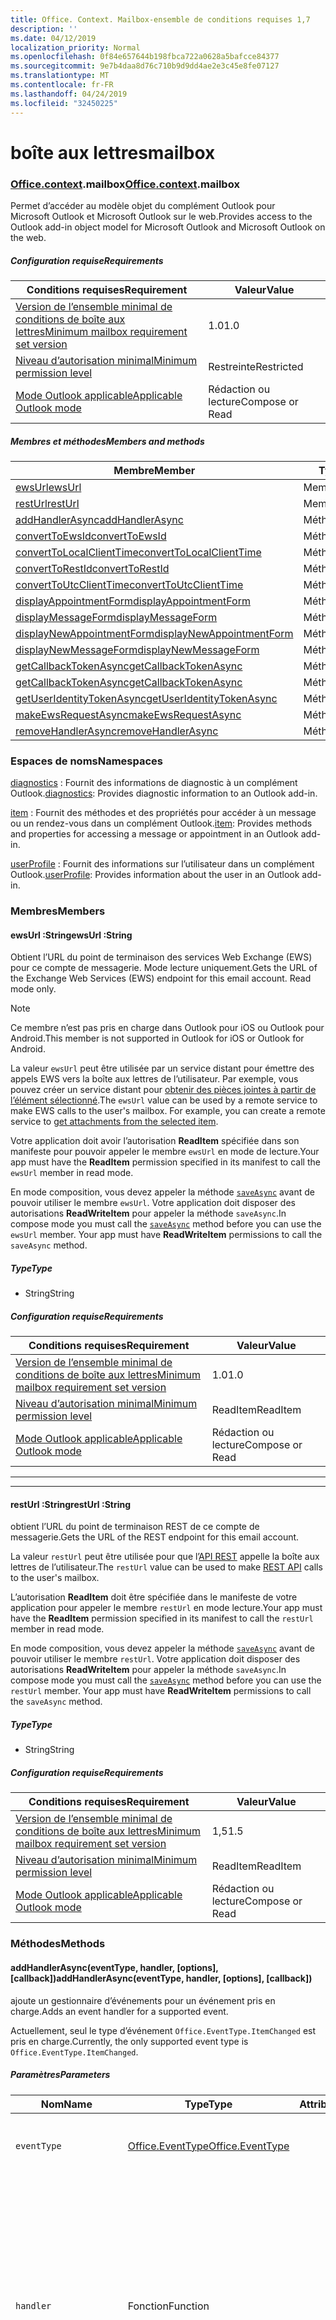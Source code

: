 ```yaml
---
title: Office. Context. Mailbox-ensemble de conditions requises 1,7
description: ''
ms.date: 04/12/2019
localization_priority: Normal
ms.openlocfilehash: 0f84e657644b198fbca722a0628a5bafcce84377
ms.sourcegitcommit: 9e7b4daa8d76c710b9d9dd4ae2e3c45e8fe07127
ms.translationtype: MT
ms.contentlocale: fr-FR
ms.lasthandoff: 04/24/2019
ms.locfileid: "32450225"
---
```

# <a name="mailbox"></a><span data-ttu-id="ffaaa-102">boîte aux lettres</span><span class="sxs-lookup"><span data-stu-id="ffaaa-102">mailbox</span></span>

### <a name="officeofficemdcontextofficecontextmdmailbox"></a><span data-ttu-id="ffaaa-103">[Office](Office.md)[.context](Office.context.md).mailbox</span><span class="sxs-lookup"><span data-stu-id="ffaaa-103">[Office](Office.md)[.context](Office.context.md).mailbox</span></span>

<span data-ttu-id="ffaaa-104">Permet d’accéder au modèle objet du complément Outlook pour Microsoft Outlook et Microsoft Outlook sur le web.</span><span class="sxs-lookup"><span data-stu-id="ffaaa-104">Provides access to the Outlook add-in object model for Microsoft Outlook and Microsoft Outlook on the web.</span></span>

##### <a name="requirements"></a><span data-ttu-id="ffaaa-105">Configuration requise</span><span class="sxs-lookup"><span data-stu-id="ffaaa-105">Requirements</span></span>

|<span data-ttu-id="ffaaa-106">Conditions requises</span><span class="sxs-lookup"><span data-stu-id="ffaaa-106">Requirement</span></span>| <span data-ttu-id="ffaaa-107">Valeur</span><span class="sxs-lookup"><span data-stu-id="ffaaa-107">Value</span></span>|
|---|---|
|[<span data-ttu-id="ffaaa-108">Version de l’ensemble minimal de conditions de boîte aux lettres</span><span class="sxs-lookup"><span data-stu-id="ffaaa-108">Minimum mailbox requirement set version</span></span>](/office/dev/add-ins/reference/requirement-sets/outlook-api-requirement-sets)| <span data-ttu-id="ffaaa-109">1.0</span><span class="sxs-lookup"><span data-stu-id="ffaaa-109">1.0</span></span>|
|[<span data-ttu-id="ffaaa-110">Niveau d’autorisation minimal</span><span class="sxs-lookup"><span data-stu-id="ffaaa-110">Minimum permission level</span></span>](/outlook/add-ins/understanding-outlook-add-in-permissions)| <span data-ttu-id="ffaaa-111">Restreinte</span><span class="sxs-lookup"><span data-stu-id="ffaaa-111">Restricted</span></span>|
|[<span data-ttu-id="ffaaa-112">Mode Outlook applicable</span><span class="sxs-lookup"><span data-stu-id="ffaaa-112">Applicable Outlook mode</span></span>](/outlook/add-ins/#extension-points)| <span data-ttu-id="ffaaa-113">Rédaction ou lecture</span><span class="sxs-lookup"><span data-stu-id="ffaaa-113">Compose or Read</span></span>|

##### <a name="members-and-methods"></a><span data-ttu-id="ffaaa-114">Membres et méthodes</span><span class="sxs-lookup"><span data-stu-id="ffaaa-114">Members and methods</span></span>

| <span data-ttu-id="ffaaa-115">Membre</span><span class="sxs-lookup"><span data-stu-id="ffaaa-115">Member</span></span> | <span data-ttu-id="ffaaa-116">Type</span><span class="sxs-lookup"><span data-stu-id="ffaaa-116">Type</span></span> |
|--------|------|
| [<span data-ttu-id="ffaaa-117">ewsUrl</span><span class="sxs-lookup"><span data-stu-id="ffaaa-117">ewsUrl</span></span>](#ewsurl-string) | <span data-ttu-id="ffaaa-118">Membre</span><span class="sxs-lookup"><span data-stu-id="ffaaa-118">Member</span></span> |
| [<span data-ttu-id="ffaaa-119">restUrl</span><span class="sxs-lookup"><span data-stu-id="ffaaa-119">restUrl</span></span>](#resturl-string) | <span data-ttu-id="ffaaa-120">Membre</span><span class="sxs-lookup"><span data-stu-id="ffaaa-120">Member</span></span> |
| [<span data-ttu-id="ffaaa-121">addHandlerAsync</span><span class="sxs-lookup"><span data-stu-id="ffaaa-121">addHandlerAsync</span></span>](#addhandlerasynceventtype-handler-options-callback) | <span data-ttu-id="ffaaa-122">Méthode</span><span class="sxs-lookup"><span data-stu-id="ffaaa-122">Method</span></span> |
| [<span data-ttu-id="ffaaa-123">convertToEwsId</span><span class="sxs-lookup"><span data-stu-id="ffaaa-123">convertToEwsId</span></span>](#converttoewsiditemid-restversion--string) | <span data-ttu-id="ffaaa-124">Méthode</span><span class="sxs-lookup"><span data-stu-id="ffaaa-124">Method</span></span> |
| [<span data-ttu-id="ffaaa-125">convertToLocalClientTime</span><span class="sxs-lookup"><span data-stu-id="ffaaa-125">convertToLocalClientTime</span></span>](#converttolocalclienttimetimevalue--localclienttime) | <span data-ttu-id="ffaaa-126">Méthode</span><span class="sxs-lookup"><span data-stu-id="ffaaa-126">Method</span></span> |
| [<span data-ttu-id="ffaaa-127">convertToRestId</span><span class="sxs-lookup"><span data-stu-id="ffaaa-127">convertToRestId</span></span>](#converttorestiditemid-restversion--string) | <span data-ttu-id="ffaaa-128">Méthode</span><span class="sxs-lookup"><span data-stu-id="ffaaa-128">Method</span></span> |
| [<span data-ttu-id="ffaaa-129">convertToUtcClientTime</span><span class="sxs-lookup"><span data-stu-id="ffaaa-129">convertToUtcClientTime</span></span>](#converttoutcclienttimeinput--date) | <span data-ttu-id="ffaaa-130">Méthode</span><span class="sxs-lookup"><span data-stu-id="ffaaa-130">Method</span></span> |
| [<span data-ttu-id="ffaaa-131">displayAppointmentForm</span><span class="sxs-lookup"><span data-stu-id="ffaaa-131">displayAppointmentForm</span></span>](#displayappointmentformitemid) | <span data-ttu-id="ffaaa-132">Méthode</span><span class="sxs-lookup"><span data-stu-id="ffaaa-132">Method</span></span> |
| [<span data-ttu-id="ffaaa-133">displayMessageForm</span><span class="sxs-lookup"><span data-stu-id="ffaaa-133">displayMessageForm</span></span>](#displaymessageformitemid) | <span data-ttu-id="ffaaa-134">Méthode</span><span class="sxs-lookup"><span data-stu-id="ffaaa-134">Method</span></span> |
| [<span data-ttu-id="ffaaa-135">displayNewAppointmentForm</span><span class="sxs-lookup"><span data-stu-id="ffaaa-135">displayNewAppointmentForm</span></span>](#displaynewappointmentformparameters) | <span data-ttu-id="ffaaa-136">Méthode</span><span class="sxs-lookup"><span data-stu-id="ffaaa-136">Method</span></span> |
| [<span data-ttu-id="ffaaa-137">displayNewMessageForm</span><span class="sxs-lookup"><span data-stu-id="ffaaa-137">displayNewMessageForm</span></span>](#displaynewmessageformparameters) | <span data-ttu-id="ffaaa-138">Méthode</span><span class="sxs-lookup"><span data-stu-id="ffaaa-138">Method</span></span> |
| [<span data-ttu-id="ffaaa-139">getCallbackTokenAsync</span><span class="sxs-lookup"><span data-stu-id="ffaaa-139">getCallbackTokenAsync</span></span>](#getcallbacktokenasyncoptions-callback) | <span data-ttu-id="ffaaa-140">Méthode</span><span class="sxs-lookup"><span data-stu-id="ffaaa-140">Method</span></span> |
| [<span data-ttu-id="ffaaa-141">getCallbackTokenAsync</span><span class="sxs-lookup"><span data-stu-id="ffaaa-141">getCallbackTokenAsync</span></span>](#getcallbacktokenasynccallback-usercontext) | <span data-ttu-id="ffaaa-142">Méthode</span><span class="sxs-lookup"><span data-stu-id="ffaaa-142">Method</span></span> |
| [<span data-ttu-id="ffaaa-143">getUserIdentityTokenAsync</span><span class="sxs-lookup"><span data-stu-id="ffaaa-143">getUserIdentityTokenAsync</span></span>](#getuseridentitytokenasynccallback-usercontext) | <span data-ttu-id="ffaaa-144">Méthode</span><span class="sxs-lookup"><span data-stu-id="ffaaa-144">Method</span></span> |
| [<span data-ttu-id="ffaaa-145">makeEwsRequestAsync</span><span class="sxs-lookup"><span data-stu-id="ffaaa-145">makeEwsRequestAsync</span></span>](#makeewsrequestasyncdata-callback-usercontext) | <span data-ttu-id="ffaaa-146">Méthode</span><span class="sxs-lookup"><span data-stu-id="ffaaa-146">Method</span></span> |
| [<span data-ttu-id="ffaaa-147">removeHandlerAsync</span><span class="sxs-lookup"><span data-stu-id="ffaaa-147">removeHandlerAsync</span></span>](#removehandlerasynceventtype-options-callback) | <span data-ttu-id="ffaaa-148">Méthode</span><span class="sxs-lookup"><span data-stu-id="ffaaa-148">Method</span></span> |

### <a name="namespaces"></a><span data-ttu-id="ffaaa-149">Espaces de noms</span><span class="sxs-lookup"><span data-stu-id="ffaaa-149">Namespaces</span></span>

<span data-ttu-id="ffaaa-150">[diagnostics](Office.context.mailbox.diagnostics.md) : Fournit des informations de diagnostic à un complément Outlook.</span><span class="sxs-lookup"><span data-stu-id="ffaaa-150">[diagnostics](Office.context.mailbox.diagnostics.md): Provides diagnostic information to an Outlook add-in.</span></span>

<span data-ttu-id="ffaaa-151">[item](Office.context.mailbox.item.md) : Fournit des méthodes et des propriétés pour accéder à un message ou un rendez-vous dans un complément Outlook.</span><span class="sxs-lookup"><span data-stu-id="ffaaa-151">[item](Office.context.mailbox.item.md): Provides methods and properties for accessing a message or appointment in an Outlook add-in.</span></span>

<span data-ttu-id="ffaaa-152">[userProfile](Office.context.mailbox.userProfile.md) : Fournit des informations sur l’utilisateur dans un complément Outlook.</span><span class="sxs-lookup"><span data-stu-id="ffaaa-152">[userProfile](Office.context.mailbox.userProfile.md): Provides information about the user in an Outlook add-in.</span></span>

### <a name="members"></a><span data-ttu-id="ffaaa-153">Membres</span><span class="sxs-lookup"><span data-stu-id="ffaaa-153">Members</span></span>

#### <a name="ewsurl-string"></a><span data-ttu-id="ffaaa-154">ewsUrl :String</span><span class="sxs-lookup"><span data-stu-id="ffaaa-154">ewsUrl :String</span></span>

<span data-ttu-id="ffaaa-p101">Obtient l’URL du point de terminaison des services Web Exchange (EWS) pour ce compte de messagerie. Mode lecture uniquement.</span><span class="sxs-lookup"><span data-stu-id="ffaaa-p101">Gets the URL of the Exchange Web Services (EWS) endpoint for this email account. Read mode only.</span></span>

> [!NOTE]
> <span data-ttu-id="ffaaa-157">Ce membre n’est pas pris en charge dans Outlook pour iOS ou Outlook pour Android.</span><span class="sxs-lookup"><span data-stu-id="ffaaa-157">This member is not supported in Outlook for iOS or Outlook for Android.</span></span>

<span data-ttu-id="ffaaa-p102">La valeur `ewsUrl` peut être utilisée par un service distant pour émettre des appels EWS vers la boîte aux lettres de l’utilisateur. Par exemple, vous pouvez créer un service distant pour [obtenir des pièces jointes à partir de l’élément sélectionné](/outlook/add-ins/get-attachments-of-an-outlook-item).</span><span class="sxs-lookup"><span data-stu-id="ffaaa-p102">The `ewsUrl` value can be used by a remote service to make EWS calls to the user's mailbox. For example, you can create a remote service to [get attachments from the selected item](/outlook/add-ins/get-attachments-of-an-outlook-item).</span></span>

<span data-ttu-id="ffaaa-160">Votre application doit avoir l’autorisation **ReadItem** spécifiée dans son manifeste pour pouvoir appeler le membre `ewsUrl` en mode de lecture.</span><span class="sxs-lookup"><span data-stu-id="ffaaa-160">Your app must have the **ReadItem** permission specified in its manifest to call the `ewsUrl` member in read mode.</span></span>

<span data-ttu-id="ffaaa-p103">En mode composition, vous devez appeler la méthode [`saveAsync`](Office.context.mailbox.item.md#saveasyncoptions-callback) avant de pouvoir utiliser le membre `ewsUrl`. Votre application doit disposer des autorisations **ReadWriteItem** pour appeler la méthode `saveAsync`.</span><span class="sxs-lookup"><span data-stu-id="ffaaa-p103">In compose mode you must call the [`saveAsync`](Office.context.mailbox.item.md#saveasyncoptions-callback) method before you can use the `ewsUrl` member. Your app must have **ReadWriteItem** permissions to call the `saveAsync` method.</span></span>

##### <a name="type"></a><span data-ttu-id="ffaaa-163">Type</span><span class="sxs-lookup"><span data-stu-id="ffaaa-163">Type</span></span>

*   <span data-ttu-id="ffaaa-164">String</span><span class="sxs-lookup"><span data-stu-id="ffaaa-164">String</span></span>

##### <a name="requirements"></a><span data-ttu-id="ffaaa-165">Configuration requise</span><span class="sxs-lookup"><span data-stu-id="ffaaa-165">Requirements</span></span>

|<span data-ttu-id="ffaaa-166">Conditions requises</span><span class="sxs-lookup"><span data-stu-id="ffaaa-166">Requirement</span></span>| <span data-ttu-id="ffaaa-167">Valeur</span><span class="sxs-lookup"><span data-stu-id="ffaaa-167">Value</span></span>|
|---|---|
|[<span data-ttu-id="ffaaa-168">Version de l’ensemble minimal de conditions de boîte aux lettres</span><span class="sxs-lookup"><span data-stu-id="ffaaa-168">Minimum mailbox requirement set version</span></span>](/office/dev/add-ins/reference/requirement-sets/outlook-api-requirement-sets)| <span data-ttu-id="ffaaa-169">1.0</span><span class="sxs-lookup"><span data-stu-id="ffaaa-169">1.0</span></span>|
|[<span data-ttu-id="ffaaa-170">Niveau d’autorisation minimal</span><span class="sxs-lookup"><span data-stu-id="ffaaa-170">Minimum permission level</span></span>](/outlook/add-ins/understanding-outlook-add-in-permissions)| <span data-ttu-id="ffaaa-171">ReadItem</span><span class="sxs-lookup"><span data-stu-id="ffaaa-171">ReadItem</span></span>|
|[<span data-ttu-id="ffaaa-172">Mode Outlook applicable</span><span class="sxs-lookup"><span data-stu-id="ffaaa-172">Applicable Outlook mode</span></span>](/outlook/add-ins/#extension-points)| <span data-ttu-id="ffaaa-173">Rédaction ou lecture</span><span class="sxs-lookup"><span data-stu-id="ffaaa-173">Compose or Read</span></span>|

---
---

#### <a name="resturl-string"></a><span data-ttu-id="ffaaa-174">restUrl :String</span><span class="sxs-lookup"><span data-stu-id="ffaaa-174">restUrl :String</span></span>

<span data-ttu-id="ffaaa-175">obtient l’URL du point de terminaison REST de ce compte de messagerie.</span><span class="sxs-lookup"><span data-stu-id="ffaaa-175">Gets the URL of the REST endpoint for this email account.</span></span>

<span data-ttu-id="ffaaa-176">La valeur `restUrl` peut être utilisée pour que l’[API REST](/outlook/rest/) appelle la boîte aux lettres de l’utilisateur.</span><span class="sxs-lookup"><span data-stu-id="ffaaa-176">The `restUrl` value can be used to make [REST API](/outlook/rest/) calls to the user's mailbox.</span></span>

<span data-ttu-id="ffaaa-177">L’autorisation **ReadItem** doit être spécifiée dans le manifeste de votre application pour appeler le membre `restUrl` en mode lecture.</span><span class="sxs-lookup"><span data-stu-id="ffaaa-177">Your app must have the **ReadItem** permission specified in its manifest to call the `restUrl` member in read mode.</span></span>

<span data-ttu-id="ffaaa-p104">En mode composition, vous devez appeler la méthode [`saveAsync`](Office.context.mailbox.item.md#saveasyncoptions-callback) avant de pouvoir utiliser le membre `restUrl`. Votre application doit disposer des autorisations **ReadWriteItem** pour appeler la méthode `saveAsync`.</span><span class="sxs-lookup"><span data-stu-id="ffaaa-p104">In compose mode you must call the [`saveAsync`](Office.context.mailbox.item.md#saveasyncoptions-callback) method before you can use the `restUrl` member. Your app must have **ReadWriteItem** permissions to call the `saveAsync` method.</span></span>

##### <a name="type"></a><span data-ttu-id="ffaaa-180">Type</span><span class="sxs-lookup"><span data-stu-id="ffaaa-180">Type</span></span>

*   <span data-ttu-id="ffaaa-181">String</span><span class="sxs-lookup"><span data-stu-id="ffaaa-181">String</span></span>

##### <a name="requirements"></a><span data-ttu-id="ffaaa-182">Configuration requise</span><span class="sxs-lookup"><span data-stu-id="ffaaa-182">Requirements</span></span>

|<span data-ttu-id="ffaaa-183">Conditions requises</span><span class="sxs-lookup"><span data-stu-id="ffaaa-183">Requirement</span></span>| <span data-ttu-id="ffaaa-184">Valeur</span><span class="sxs-lookup"><span data-stu-id="ffaaa-184">Value</span></span>|
|---|---|
|[<span data-ttu-id="ffaaa-185">Version de l’ensemble minimal de conditions de boîte aux lettres</span><span class="sxs-lookup"><span data-stu-id="ffaaa-185">Minimum mailbox requirement set version</span></span>](/office/dev/add-ins/reference/requirement-sets/outlook-api-requirement-sets)| <span data-ttu-id="ffaaa-186">1,5</span><span class="sxs-lookup"><span data-stu-id="ffaaa-186">1.5</span></span> |
|[<span data-ttu-id="ffaaa-187">Niveau d’autorisation minimal</span><span class="sxs-lookup"><span data-stu-id="ffaaa-187">Minimum permission level</span></span>](/outlook/add-ins/understanding-outlook-add-in-permissions)| <span data-ttu-id="ffaaa-188">ReadItem</span><span class="sxs-lookup"><span data-stu-id="ffaaa-188">ReadItem</span></span>|
|[<span data-ttu-id="ffaaa-189">Mode Outlook applicable</span><span class="sxs-lookup"><span data-stu-id="ffaaa-189">Applicable Outlook mode</span></span>](/outlook/add-ins/#extension-points)| <span data-ttu-id="ffaaa-190">Rédaction ou lecture</span><span class="sxs-lookup"><span data-stu-id="ffaaa-190">Compose or Read</span></span>|

### <a name="methods"></a><span data-ttu-id="ffaaa-191">Méthodes</span><span class="sxs-lookup"><span data-stu-id="ffaaa-191">Methods</span></span>

####  <a name="addhandlerasynceventtype-handler-options-callback"></a><span data-ttu-id="ffaaa-192">addHandlerAsync(eventType, handler, [options], [callback])</span><span class="sxs-lookup"><span data-stu-id="ffaaa-192">addHandlerAsync(eventType, handler, [options], [callback])</span></span>

<span data-ttu-id="ffaaa-193">ajoute un gestionnaire d’événements pour un événement pris en charge.</span><span class="sxs-lookup"><span data-stu-id="ffaaa-193">Adds an event handler for a supported event.</span></span>

<span data-ttu-id="ffaaa-194">Actuellement, seul le type d’événement `Office.EventType.ItemChanged` est pris en charge.</span><span class="sxs-lookup"><span data-stu-id="ffaaa-194">Currently, the only supported event type is `Office.EventType.ItemChanged`.</span></span>

##### <a name="parameters"></a><span data-ttu-id="ffaaa-195">Paramètres</span><span class="sxs-lookup"><span data-stu-id="ffaaa-195">Parameters</span></span>

| <span data-ttu-id="ffaaa-196">Nom</span><span class="sxs-lookup"><span data-stu-id="ffaaa-196">Name</span></span> | <span data-ttu-id="ffaaa-197">Type</span><span class="sxs-lookup"><span data-stu-id="ffaaa-197">Type</span></span> | <span data-ttu-id="ffaaa-198">Attributs</span><span class="sxs-lookup"><span data-stu-id="ffaaa-198">Attributes</span></span> | <span data-ttu-id="ffaaa-199">Description</span><span class="sxs-lookup"><span data-stu-id="ffaaa-199">Description</span></span> |
|---|---|---|---|
| `eventType` | [<span data-ttu-id="ffaaa-200">Office.EventType</span><span class="sxs-lookup"><span data-stu-id="ffaaa-200">Office.EventType</span></span>](office.md#eventtype-string) || <span data-ttu-id="ffaaa-201">Événement qui doit appeler le gestionnaire.</span><span class="sxs-lookup"><span data-stu-id="ffaaa-201">The event that should invoke the handler.</span></span> |
| `handler` | <span data-ttu-id="ffaaa-202">Fonction</span><span class="sxs-lookup"><span data-stu-id="ffaaa-202">Function</span></span> || <span data-ttu-id="ffaaa-p105">Fonction qui gère l’événement. Cette fonction doit accepter un seul paramètre, qui est un littéral d’objet. La propriété `type` sur le paramètre correspond au paramètre `eventType` transmis à `addHandlerAsync`.</span><span class="sxs-lookup"><span data-stu-id="ffaaa-p105">The function to handle the event. The function must accept a single parameter, which is an object literal. The `type` property on the parameter will match the `eventType` parameter passed to `addHandlerAsync`.</span></span> |
| `options` | <span data-ttu-id="ffaaa-206">Objet</span><span class="sxs-lookup"><span data-stu-id="ffaaa-206">Object</span></span> | <span data-ttu-id="ffaaa-207">&lt;optional&gt;</span><span class="sxs-lookup"><span data-stu-id="ffaaa-207">&lt;optional&gt;</span></span> | <span data-ttu-id="ffaaa-208">Littéral d’objet contenant une ou plusieurs des propriétés suivantes.</span><span class="sxs-lookup"><span data-stu-id="ffaaa-208">An object literal that contains one or more of the following properties.</span></span> |
| `options.asyncContext` | <span data-ttu-id="ffaaa-209">Objet</span><span class="sxs-lookup"><span data-stu-id="ffaaa-209">Object</span></span> | <span data-ttu-id="ffaaa-210">&lt;optional&gt;</span><span class="sxs-lookup"><span data-stu-id="ffaaa-210">&lt;optional&gt;</span></span> | <span data-ttu-id="ffaaa-211">Les développeurs peuvent indiquer un objet auquel ils souhaitent accéder dans la méthode de rappel.</span><span class="sxs-lookup"><span data-stu-id="ffaaa-211">Developers can provide any object they wish to access in the callback method.</span></span> |
| `callback` | <span data-ttu-id="ffaaa-212">fonction</span><span class="sxs-lookup"><span data-stu-id="ffaaa-212">function</span></span>| <span data-ttu-id="ffaaa-213">&lt;optional&gt;</span><span class="sxs-lookup"><span data-stu-id="ffaaa-213">&lt;optional&gt;</span></span>|<span data-ttu-id="ffaaa-214">Une fois la méthode exécutée, la fonction transmise au paramètre `callback` est appelée avec un seul paramètre, `asyncResult`, qui est un objet [`AsyncResult`](/javascript/api/office/office.asyncresult).</span><span class="sxs-lookup"><span data-stu-id="ffaaa-214">When the method completes, the function passed in the `callback` parameter is called with a single parameter, `asyncResult`, which is an [`AsyncResult`](/javascript/api/office/office.asyncresult) object.</span></span>|

##### <a name="requirements"></a><span data-ttu-id="ffaaa-215">Configuration requise</span><span class="sxs-lookup"><span data-stu-id="ffaaa-215">Requirements</span></span>

|<span data-ttu-id="ffaaa-216">Conditions requises</span><span class="sxs-lookup"><span data-stu-id="ffaaa-216">Requirement</span></span>| <span data-ttu-id="ffaaa-217">Valeur</span><span class="sxs-lookup"><span data-stu-id="ffaaa-217">Value</span></span>|
|---|---|
|[<span data-ttu-id="ffaaa-218">Version de l’ensemble minimal de conditions de boîte aux lettres</span><span class="sxs-lookup"><span data-stu-id="ffaaa-218">Minimum mailbox requirement set version</span></span>](/office/dev/add-ins/reference/requirement-sets/outlook-api-requirement-sets)| <span data-ttu-id="ffaaa-219">1,5</span><span class="sxs-lookup"><span data-stu-id="ffaaa-219">1.5</span></span> |
|[<span data-ttu-id="ffaaa-220">Niveau d’autorisation minimal</span><span class="sxs-lookup"><span data-stu-id="ffaaa-220">Minimum permission level</span></span>](/outlook/add-ins/understanding-outlook-add-in-permissions)| <span data-ttu-id="ffaaa-221">ReadItem</span><span class="sxs-lookup"><span data-stu-id="ffaaa-221">ReadItem</span></span> |
|[<span data-ttu-id="ffaaa-222">Mode Outlook applicable</span><span class="sxs-lookup"><span data-stu-id="ffaaa-222">Applicable Outlook mode</span></span>](/outlook/add-ins/#extension-points)| <span data-ttu-id="ffaaa-223">Rédaction ou lecture</span><span class="sxs-lookup"><span data-stu-id="ffaaa-223">Compose or Read</span></span>|

##### <a name="example"></a><span data-ttu-id="ffaaa-224">Exemple</span><span class="sxs-lookup"><span data-stu-id="ffaaa-224">Example</span></span>

```javascript
Office.initialize = function (reason) {
  $(document).ready(function () {
    Office.context.mailbox.addHandlerAsync(Office.EventType.ItemChanged, loadNewItem, function (result) {
      if (result.status === Office.AsyncResultStatus.Failed) {
        // Handle error.
      }
    });
  });
};

function loadNewItem(eventArgs) {
  // Load the properties of the newly selected item.
  loadProps(Office.context.mailbox.item);
};
```

---
---

####  <a name="converttoewsiditemid-restversion--string"></a><span data-ttu-id="ffaaa-225">convertToEwsId(itemId, restVersion) → {String}</span><span class="sxs-lookup"><span data-stu-id="ffaaa-225">convertToEwsId(itemId, restVersion) → {String}</span></span>

<span data-ttu-id="ffaaa-226">Convertit un ID d’élément mis en forme pour REST au format EWS.</span><span class="sxs-lookup"><span data-stu-id="ffaaa-226">Converts an item ID formatted for REST into EWS format.</span></span>

> [!NOTE]
> <span data-ttu-id="ffaaa-227">Cette méthode n’est pas prise en charge dans Outlook pour iOS ou Outlook pour Android.</span><span class="sxs-lookup"><span data-stu-id="ffaaa-227">This method is not supported in Outlook for iOS or Outlook for Android.</span></span>

<span data-ttu-id="ffaaa-p106">Les ID d’élément extraits via une API REST (telle que l’[API Courrier Outlook](/previous-versions/office/office-365-api/api/version-2.0/mail-rest-operations) ou [Microsoft Graph](https://graph.microsoft.io/)) utilisent un format différent de celui employé par les services web Exchange (EWS). La méthode `convertToEwsId` convertit un ID mis en forme pour REST au format approprié pour EWS.</span><span class="sxs-lookup"><span data-stu-id="ffaaa-p106">Item IDs retrieved via a REST API (such as the [Outlook Mail API](/previous-versions/office/office-365-api/api/version-2.0/mail-rest-operations) or the [Microsoft Graph](https://graph.microsoft.io/)) use a different format than the format used by Exchange Web Services (EWS). The `convertToEwsId` method converts a REST-formatted ID into the proper format for EWS.</span></span>

##### <a name="parameters"></a><span data-ttu-id="ffaaa-230">Paramètres</span><span class="sxs-lookup"><span data-stu-id="ffaaa-230">Parameters</span></span>

|<span data-ttu-id="ffaaa-231">Nom</span><span class="sxs-lookup"><span data-stu-id="ffaaa-231">Name</span></span>| <span data-ttu-id="ffaaa-232">Type</span><span class="sxs-lookup"><span data-stu-id="ffaaa-232">Type</span></span>| <span data-ttu-id="ffaaa-233">Description</span><span class="sxs-lookup"><span data-stu-id="ffaaa-233">Description</span></span>|
|---|---|---|
|`itemId`| <span data-ttu-id="ffaaa-234">String</span><span class="sxs-lookup"><span data-stu-id="ffaaa-234">String</span></span>|<span data-ttu-id="ffaaa-235">ID d’élément mis en forme pour les API REST Outlook</span><span class="sxs-lookup"><span data-stu-id="ffaaa-235">An item ID formatted for the Outlook REST APIs</span></span>|
|`restVersion`| [<span data-ttu-id="ffaaa-236">Office.MailboxEnums.RestVersion</span><span class="sxs-lookup"><span data-stu-id="ffaaa-236">Office.MailboxEnums.RestVersion</span></span>](/javascript/api/outlook_1_7/office.mailboxenums.restversion)|<span data-ttu-id="ffaaa-237">Valeur indiquant la version de l’API REST Outlook utilisée pour récupérer l’ID d’élément.</span><span class="sxs-lookup"><span data-stu-id="ffaaa-237">A value indicating the version of the Outlook REST API used to retrieve the item ID.</span></span>|

##### <a name="requirements"></a><span data-ttu-id="ffaaa-238">Configuration requise</span><span class="sxs-lookup"><span data-stu-id="ffaaa-238">Requirements</span></span>

|<span data-ttu-id="ffaaa-239">Conditions requises</span><span class="sxs-lookup"><span data-stu-id="ffaaa-239">Requirement</span></span>| <span data-ttu-id="ffaaa-240">Valeur</span><span class="sxs-lookup"><span data-stu-id="ffaaa-240">Value</span></span>|
|---|---|
|[<span data-ttu-id="ffaaa-241">Version de l’ensemble minimal de conditions de boîte aux lettres</span><span class="sxs-lookup"><span data-stu-id="ffaaa-241">Minimum mailbox requirement set version</span></span>](/office/dev/add-ins/reference/requirement-sets/outlook-api-requirement-sets)| <span data-ttu-id="ffaaa-242">1.3</span><span class="sxs-lookup"><span data-stu-id="ffaaa-242">1.3</span></span>|
|[<span data-ttu-id="ffaaa-243">Niveau d’autorisation minimal</span><span class="sxs-lookup"><span data-stu-id="ffaaa-243">Minimum permission level</span></span>](/outlook/add-ins/understanding-outlook-add-in-permissions)| <span data-ttu-id="ffaaa-244">Restreinte</span><span class="sxs-lookup"><span data-stu-id="ffaaa-244">Restricted</span></span>|
|[<span data-ttu-id="ffaaa-245">Mode Outlook applicable</span><span class="sxs-lookup"><span data-stu-id="ffaaa-245">Applicable Outlook mode</span></span>](/outlook/add-ins/#extension-points)| <span data-ttu-id="ffaaa-246">Rédaction ou lecture</span><span class="sxs-lookup"><span data-stu-id="ffaaa-246">Compose or Read</span></span>|

##### <a name="returns"></a><span data-ttu-id="ffaaa-247">Renvoie :</span><span class="sxs-lookup"><span data-stu-id="ffaaa-247">Returns:</span></span>

<span data-ttu-id="ffaaa-248">Type : String</span><span class="sxs-lookup"><span data-stu-id="ffaaa-248">Type: String</span></span>

##### <a name="example"></a><span data-ttu-id="ffaaa-249">Exemple</span><span class="sxs-lookup"><span data-stu-id="ffaaa-249">Example</span></span>

```javascript
// Get an item's ID from a REST API.
var restId = 'AAMkAGVlOTZjNTM3LW...';

// Treat restId as coming from the v2.0 version of the Outlook Mail API.
var ewsId = Office.context.mailbox.convertToEwsId(restId, Office.MailboxEnums.RestVersion.v2_0);
```

---
---

####  <a name="converttolocalclienttimetimevalue--localclienttimejavascriptapioutlook17officelocalclienttime"></a><span data-ttu-id="ffaaa-250">convertToLocalClientTime(timeValue) → {[LocalClientTime](/javascript/api/outlook_1_7/office.LocalClientTime)}</span><span class="sxs-lookup"><span data-stu-id="ffaaa-250">convertToLocalClientTime(timeValue) → {[LocalClientTime](/javascript/api/outlook_1_7/office.LocalClientTime)}</span></span>

<span data-ttu-id="ffaaa-251">Obtient un dictionnaire contenant les informations d’heure dans l’heure locale du client.</span><span class="sxs-lookup"><span data-stu-id="ffaaa-251">Gets a dictionary containing time information in local client time.</span></span>

<span data-ttu-id="ffaaa-p107">Les dates et heures utilisées par une application de messagerie pour Outlook ou Outlook Web App peuvent utiliser des fuseaux horaires différents. Outlook utilise le fuseau horaire de l’ordinateur ; Outlook Web App utilise le fuseau horaire défini dans le Centre d’administration Exchange (CAE). Vous devez gérer les valeurs de date et d’heure afin que les valeurs que vous affichez sur l’interface utilisateur soient toujours cohérentes avec le fuseau horaire attendu par l’utilisateur.</span><span class="sxs-lookup"><span data-stu-id="ffaaa-p107">The dates and times used by a mail app for Outlook or Outlook Web App can use different time zones. Outlook uses the client computer time zone; Outlook Web App uses the time zone set on the Exchange Admin Center (EAC). You should handle date and time values so that the values you display on the user interface are always consistent with the time zone that the user expects.</span></span>

<span data-ttu-id="ffaaa-p108">Si l’application de messagerie est en cours d’exécution dans Outlook, la méthode `convertToLocalClientTime` renvoie un objet de dictionnaire dont les valeurs sont définies pour le fuseau horaire de l’ordinateur client. Si l’application de messagerie est en cours d’exécution dans Outlook Web App, la méthode `convertToLocalClientTime` renvoie un objet de dictionnaire dont les valeurs sont définies pour le fuseau horaire spécifié dans le CAE.</span><span class="sxs-lookup"><span data-stu-id="ffaaa-p108">If the mail app is running in Outlook, the `convertToLocalClientTime` method will return a dictionary object with the values set to the client computer time zone. If the mail app is running in Outlook Web App, the `convertToLocalClientTime` method will return a dictionary object with the values set to the time zone specified in the EAC.</span></span>

##### <a name="parameters"></a><span data-ttu-id="ffaaa-257">Paramètres</span><span class="sxs-lookup"><span data-stu-id="ffaaa-257">Parameters</span></span>

|<span data-ttu-id="ffaaa-258">Nom</span><span class="sxs-lookup"><span data-stu-id="ffaaa-258">Name</span></span>| <span data-ttu-id="ffaaa-259">Type</span><span class="sxs-lookup"><span data-stu-id="ffaaa-259">Type</span></span>| <span data-ttu-id="ffaaa-260">Description</span><span class="sxs-lookup"><span data-stu-id="ffaaa-260">Description</span></span>|
|---|---|---|
|`timeValue`| <span data-ttu-id="ffaaa-261">Date</span><span class="sxs-lookup"><span data-stu-id="ffaaa-261">Date</span></span>|<span data-ttu-id="ffaaa-262">Objet Date</span><span class="sxs-lookup"><span data-stu-id="ffaaa-262">A Date object</span></span>|

##### <a name="requirements"></a><span data-ttu-id="ffaaa-263">Configuration requise</span><span class="sxs-lookup"><span data-stu-id="ffaaa-263">Requirements</span></span>

|<span data-ttu-id="ffaaa-264">Conditions requises</span><span class="sxs-lookup"><span data-stu-id="ffaaa-264">Requirement</span></span>| <span data-ttu-id="ffaaa-265">Valeur</span><span class="sxs-lookup"><span data-stu-id="ffaaa-265">Value</span></span>|
|---|---|
|[<span data-ttu-id="ffaaa-266">Version de l’ensemble minimal de conditions de boîte aux lettres</span><span class="sxs-lookup"><span data-stu-id="ffaaa-266">Minimum mailbox requirement set version</span></span>](/office/dev/add-ins/reference/requirement-sets/outlook-api-requirement-sets)| <span data-ttu-id="ffaaa-267">1.0</span><span class="sxs-lookup"><span data-stu-id="ffaaa-267">1.0</span></span>|
|[<span data-ttu-id="ffaaa-268">Niveau d’autorisation minimal</span><span class="sxs-lookup"><span data-stu-id="ffaaa-268">Minimum permission level</span></span>](/outlook/add-ins/understanding-outlook-add-in-permissions)| <span data-ttu-id="ffaaa-269">ReadItem</span><span class="sxs-lookup"><span data-stu-id="ffaaa-269">ReadItem</span></span>|
|[<span data-ttu-id="ffaaa-270">Mode Outlook applicable</span><span class="sxs-lookup"><span data-stu-id="ffaaa-270">Applicable Outlook mode</span></span>](/outlook/add-ins/#extension-points)| <span data-ttu-id="ffaaa-271">Rédaction ou lecture</span><span class="sxs-lookup"><span data-stu-id="ffaaa-271">Compose or Read</span></span>|

##### <a name="returns"></a><span data-ttu-id="ffaaa-272">Renvoie :</span><span class="sxs-lookup"><span data-stu-id="ffaaa-272">Returns:</span></span>

<span data-ttu-id="ffaaa-273">Type : [LocalClientTime](/javascript/api/outlook_1_7/office.LocalClientTime)</span><span class="sxs-lookup"><span data-stu-id="ffaaa-273">Type: [LocalClientTime](/javascript/api/outlook_1_7/office.LocalClientTime)</span></span>

---
---

####  <a name="converttorestiditemid-restversion--string"></a><span data-ttu-id="ffaaa-274">convertToRestId(itemId, restVersion) → {String}</span><span class="sxs-lookup"><span data-stu-id="ffaaa-274">convertToRestId(itemId, restVersion) → {String}</span></span>

<span data-ttu-id="ffaaa-275">Convertit un ID d’élément mis en forme pour EWS au format REST.</span><span class="sxs-lookup"><span data-stu-id="ffaaa-275">Converts an item ID formatted for EWS into REST format.</span></span>

> [!NOTE]
> <span data-ttu-id="ffaaa-276">Cette méthode n’est pas prise en charge dans Outlook pour iOS ou Outlook pour Android.</span><span class="sxs-lookup"><span data-stu-id="ffaaa-276">This method is not supported in Outlook for iOS or Outlook for Android.</span></span>

<span data-ttu-id="ffaaa-p109">Les ID d’élément récupérés via EWS ou la propriété `itemId` utilisent un format différent de celui employé par les API REST (telles que l’[API Courrier Outlook](/previous-versions/office/office-365-api/api/version-2.0/mail-rest-operations) ou [Microsoft Graph](https://graph.microsoft.io/)). La méthode `convertToRestId` convertit un ID mis en forme pour EWS au format approprié pour REST.</span><span class="sxs-lookup"><span data-stu-id="ffaaa-p109">Item IDs retrieved via EWS or via the `itemId` property use a different format than the format used by REST APIs (such as the [Outlook Mail API](/previous-versions/office/office-365-api/api/version-2.0/mail-rest-operations) or the [Microsoft Graph](https://graph.microsoft.io/)). The `convertToRestId` method converts an EWS-formatted ID into the proper format for REST.</span></span>

##### <a name="parameters"></a><span data-ttu-id="ffaaa-279">Paramètres</span><span class="sxs-lookup"><span data-stu-id="ffaaa-279">Parameters</span></span>

|<span data-ttu-id="ffaaa-280">Nom</span><span class="sxs-lookup"><span data-stu-id="ffaaa-280">Name</span></span>| <span data-ttu-id="ffaaa-281">Type</span><span class="sxs-lookup"><span data-stu-id="ffaaa-281">Type</span></span>| <span data-ttu-id="ffaaa-282">Description</span><span class="sxs-lookup"><span data-stu-id="ffaaa-282">Description</span></span>|
|---|---|---|
|`itemId`| <span data-ttu-id="ffaaa-283">String</span><span class="sxs-lookup"><span data-stu-id="ffaaa-283">String</span></span>|<span data-ttu-id="ffaaa-284">ID d’élément mis en forme pour les services web Exchange (EWS)</span><span class="sxs-lookup"><span data-stu-id="ffaaa-284">An item ID formatted for Exchange Web Services (EWS)</span></span>|
|`restVersion`| [<span data-ttu-id="ffaaa-285">Office.MailboxEnums.RestVersion</span><span class="sxs-lookup"><span data-stu-id="ffaaa-285">Office.MailboxEnums.RestVersion</span></span>](/javascript/api/outlook_1_7/office.mailboxenums.restversion)|<span data-ttu-id="ffaaa-286">Valeur indiquant la version de l’API REST Outlook avec laquelle l’ID converti sera utilisé.</span><span class="sxs-lookup"><span data-stu-id="ffaaa-286">A value indicating the version of the Outlook REST API that the converted ID will be used with.</span></span>|

##### <a name="requirements"></a><span data-ttu-id="ffaaa-287">Configuration requise</span><span class="sxs-lookup"><span data-stu-id="ffaaa-287">Requirements</span></span>

|<span data-ttu-id="ffaaa-288">Conditions requises</span><span class="sxs-lookup"><span data-stu-id="ffaaa-288">Requirement</span></span>| <span data-ttu-id="ffaaa-289">Valeur</span><span class="sxs-lookup"><span data-stu-id="ffaaa-289">Value</span></span>|
|---|---|
|[<span data-ttu-id="ffaaa-290">Version de l’ensemble minimal de conditions de boîte aux lettres</span><span class="sxs-lookup"><span data-stu-id="ffaaa-290">Minimum mailbox requirement set version</span></span>](/office/dev/add-ins/reference/requirement-sets/outlook-api-requirement-sets)| <span data-ttu-id="ffaaa-291">1.3</span><span class="sxs-lookup"><span data-stu-id="ffaaa-291">1.3</span></span>|
|[<span data-ttu-id="ffaaa-292">Niveau d’autorisation minimal</span><span class="sxs-lookup"><span data-stu-id="ffaaa-292">Minimum permission level</span></span>](/outlook/add-ins/understanding-outlook-add-in-permissions)| <span data-ttu-id="ffaaa-293">Restreinte</span><span class="sxs-lookup"><span data-stu-id="ffaaa-293">Restricted</span></span>|
|[<span data-ttu-id="ffaaa-294">Mode Outlook applicable</span><span class="sxs-lookup"><span data-stu-id="ffaaa-294">Applicable Outlook mode</span></span>](/outlook/add-ins/#extension-points)| <span data-ttu-id="ffaaa-295">Rédaction ou lecture</span><span class="sxs-lookup"><span data-stu-id="ffaaa-295">Compose or Read</span></span>|

##### <a name="returns"></a><span data-ttu-id="ffaaa-296">Renvoie :</span><span class="sxs-lookup"><span data-stu-id="ffaaa-296">Returns:</span></span>

<span data-ttu-id="ffaaa-297">Type : String</span><span class="sxs-lookup"><span data-stu-id="ffaaa-297">Type: String</span></span>

##### <a name="example"></a><span data-ttu-id="ffaaa-298">Exemple</span><span class="sxs-lookup"><span data-stu-id="ffaaa-298">Example</span></span>

```javascript
// Get the currently selected item's ID.
var ewsId = Office.context.mailbox.item.itemId;

// Convert to a REST ID for the v2.0 version of the Outlook Mail API.
var restId = Office.context.mailbox.convertToRestId(ewsId, Office.MailboxEnums.RestVersion.v2_0);
```

---
---

####  <a name="converttoutcclienttimeinput--date"></a><span data-ttu-id="ffaaa-299">convertToUtcClientTime(input) → {Date}</span><span class="sxs-lookup"><span data-stu-id="ffaaa-299">convertToUtcClientTime(input) → {Date}</span></span>

<span data-ttu-id="ffaaa-300">Obtient un objet Date à partir d’un dictionnaire contenant des informations d’heure.</span><span class="sxs-lookup"><span data-stu-id="ffaaa-300">Gets a Date object from a dictionary containing time information.</span></span>

<span data-ttu-id="ffaaa-301">La méthode `convertToUtcClientTime` convertit un dictionnaire contenant une date et une heure locales en objet Date avec les valeurs appropriées pour la date et l’heure locales.</span><span class="sxs-lookup"><span data-stu-id="ffaaa-301">The `convertToUtcClientTime` method converts a dictionary containing a local date and time to a Date object with the correct values for the local date and time.</span></span>

##### <a name="parameters"></a><span data-ttu-id="ffaaa-302">Paramètres</span><span class="sxs-lookup"><span data-stu-id="ffaaa-302">Parameters</span></span>

|<span data-ttu-id="ffaaa-303">Nom</span><span class="sxs-lookup"><span data-stu-id="ffaaa-303">Name</span></span>| <span data-ttu-id="ffaaa-304">Type</span><span class="sxs-lookup"><span data-stu-id="ffaaa-304">Type</span></span>| <span data-ttu-id="ffaaa-305">Description</span><span class="sxs-lookup"><span data-stu-id="ffaaa-305">Description</span></span>|
|---|---|---|
|`input`| [<span data-ttu-id="ffaaa-306">LocalClientTime</span><span class="sxs-lookup"><span data-stu-id="ffaaa-306">LocalClientTime</span></span>](/javascript/api/outlook_1_7/office.LocalClientTime)|<span data-ttu-id="ffaaa-307">Valeur de l’heure locale à convertir.</span><span class="sxs-lookup"><span data-stu-id="ffaaa-307">The local time value to convert.</span></span>|

##### <a name="requirements"></a><span data-ttu-id="ffaaa-308">Configuration requise</span><span class="sxs-lookup"><span data-stu-id="ffaaa-308">Requirements</span></span>

|<span data-ttu-id="ffaaa-309">Conditions requises</span><span class="sxs-lookup"><span data-stu-id="ffaaa-309">Requirement</span></span>| <span data-ttu-id="ffaaa-310">Valeur</span><span class="sxs-lookup"><span data-stu-id="ffaaa-310">Value</span></span>|
|---|---|
|[<span data-ttu-id="ffaaa-311">Version de l’ensemble minimal de conditions de boîte aux lettres</span><span class="sxs-lookup"><span data-stu-id="ffaaa-311">Minimum mailbox requirement set version</span></span>](/office/dev/add-ins/reference/requirement-sets/outlook-api-requirement-sets)| <span data-ttu-id="ffaaa-312">1.0</span><span class="sxs-lookup"><span data-stu-id="ffaaa-312">1.0</span></span>|
|[<span data-ttu-id="ffaaa-313">Niveau d’autorisation minimal</span><span class="sxs-lookup"><span data-stu-id="ffaaa-313">Minimum permission level</span></span>](/outlook/add-ins/understanding-outlook-add-in-permissions)| <span data-ttu-id="ffaaa-314">ReadItem</span><span class="sxs-lookup"><span data-stu-id="ffaaa-314">ReadItem</span></span>|
|[<span data-ttu-id="ffaaa-315">Mode Outlook applicable</span><span class="sxs-lookup"><span data-stu-id="ffaaa-315">Applicable Outlook mode</span></span>](/outlook/add-ins/#extension-points)| <span data-ttu-id="ffaaa-316">Rédaction ou lecture</span><span class="sxs-lookup"><span data-stu-id="ffaaa-316">Compose or Read</span></span>|

##### <a name="returns"></a><span data-ttu-id="ffaaa-317">Renvoie :</span><span class="sxs-lookup"><span data-stu-id="ffaaa-317">Returns:</span></span>

<span data-ttu-id="ffaaa-318">Objet Date avec l’heure exprimée au format UTC.</span><span class="sxs-lookup"><span data-stu-id="ffaaa-318">A Date object with the time expressed in UTC.</span></span>

<dl class="param-type"><span data-ttu-id="ffaaa-319">

<dt>Type</dt>

</span><span class="sxs-lookup"><span data-stu-id="ffaaa-319">

<dt>Type</dt>

</span></span><dd><span data-ttu-id="ffaaa-320">Date</span><span class="sxs-lookup"><span data-stu-id="ffaaa-320">Date</span></span></dd>

</dl>

---
---

####  <a name="displayappointmentformitemid"></a><span data-ttu-id="ffaaa-321">displayAppointmentForm(itemId)</span><span class="sxs-lookup"><span data-stu-id="ffaaa-321">displayAppointmentForm(itemId)</span></span>

<span data-ttu-id="ffaaa-322">Affiche un rendez-vous de calendrier existant.</span><span class="sxs-lookup"><span data-stu-id="ffaaa-322">Displays an existing calendar appointment.</span></span>

> [!NOTE]
> <span data-ttu-id="ffaaa-323">Cette méthode n’est pas prise en charge dans Outlook pour iOS ou Outlook pour Android.</span><span class="sxs-lookup"><span data-stu-id="ffaaa-323">This method is not supported in Outlook for iOS or Outlook for Android.</span></span>

<span data-ttu-id="ffaaa-324">La méthode `displayAppointmentForm` ouvre un rendez-vous du calendrier existant dans une nouvelle fenêtre du Bureau ou dans une boîte de dialogue sur les appareils mobiles.</span><span class="sxs-lookup"><span data-stu-id="ffaaa-324">The `displayAppointmentForm` method opens an existing calendar appointment in a new window on the desktop or in a dialog box on mobile devices.</span></span>

<span data-ttu-id="ffaaa-p110">Dans Outlook pour Mac, vous pouvez utiliser cette méthode pour afficher un seul rendez-vous qui ne fait pas partie d’une série périodique, ou le rendez-vous principal d’une série périodique, mais vous ne pouvez pas afficher une instance de la série. En effet, dans Outlook pour Mac, vous ne pouvez pas accéder aux propriétés (notamment l’ID d’élément) des instances d’une série périodique.</span><span class="sxs-lookup"><span data-stu-id="ffaaa-p110">In Outlook for Mac, you can use this method to display a single appointment that is not part of a recurring series, or the master appointment of a recurring series, but you cannot display an instance of the series. This is because in Outlook for Mac, you cannot access the properties (including the item ID) of instances of a recurring series.</span></span>

<span data-ttu-id="ffaaa-327">Dans Outlook Web App, cette méthode ouvre le formulaire spécifié uniquement si le corps du formulaire comprend 32 Ko de caractères maximum.</span><span class="sxs-lookup"><span data-stu-id="ffaaa-327">In Outlook Web App, this method opens the specified form only if the body of the form is less than or equal to 32KB number of characters.</span></span>

<span data-ttu-id="ffaaa-328">Si l’identificateur de l’élément spécifié n’identifie aucun rendez-vous existant, un volet vierge s’ouvre sur l’ordinateur ou l’appareil client. Par ailleurs, aucun message d’erreur n’est retourné.</span><span class="sxs-lookup"><span data-stu-id="ffaaa-328">If the specified item identifier does not identify an existing appointment, a blank pane opens on the client computer or device, and no error message will be returned.</span></span>

##### <a name="parameters"></a><span data-ttu-id="ffaaa-329">Paramètres</span><span class="sxs-lookup"><span data-stu-id="ffaaa-329">Parameters</span></span>

|<span data-ttu-id="ffaaa-330">Nom</span><span class="sxs-lookup"><span data-stu-id="ffaaa-330">Name</span></span>| <span data-ttu-id="ffaaa-331">Type</span><span class="sxs-lookup"><span data-stu-id="ffaaa-331">Type</span></span>| <span data-ttu-id="ffaaa-332">Description</span><span class="sxs-lookup"><span data-stu-id="ffaaa-332">Description</span></span>|
|---|---|---|
|`itemId`| <span data-ttu-id="ffaaa-333">String</span><span class="sxs-lookup"><span data-stu-id="ffaaa-333">String</span></span>|<span data-ttu-id="ffaaa-334">Identificateur des services web Exchange pour un rendez-vous du calendrier existant.</span><span class="sxs-lookup"><span data-stu-id="ffaaa-334">The Exchange Web Services (EWS) identifier for an existing calendar appointment.</span></span>|

##### <a name="requirements"></a><span data-ttu-id="ffaaa-335">Configuration requise</span><span class="sxs-lookup"><span data-stu-id="ffaaa-335">Requirements</span></span>

|<span data-ttu-id="ffaaa-336">Conditions requises</span><span class="sxs-lookup"><span data-stu-id="ffaaa-336">Requirement</span></span>| <span data-ttu-id="ffaaa-337">Valeur</span><span class="sxs-lookup"><span data-stu-id="ffaaa-337">Value</span></span>|
|---|---|
|[<span data-ttu-id="ffaaa-338">Version de l’ensemble minimal de conditions de boîte aux lettres</span><span class="sxs-lookup"><span data-stu-id="ffaaa-338">Minimum mailbox requirement set version</span></span>](/office/dev/add-ins/reference/requirement-sets/outlook-api-requirement-sets)| <span data-ttu-id="ffaaa-339">1.0</span><span class="sxs-lookup"><span data-stu-id="ffaaa-339">1.0</span></span>|
|[<span data-ttu-id="ffaaa-340">Niveau d’autorisation minimal</span><span class="sxs-lookup"><span data-stu-id="ffaaa-340">Minimum permission level</span></span>](/outlook/add-ins/understanding-outlook-add-in-permissions)| <span data-ttu-id="ffaaa-341">ReadItem</span><span class="sxs-lookup"><span data-stu-id="ffaaa-341">ReadItem</span></span>|
|[<span data-ttu-id="ffaaa-342">Mode Outlook applicable</span><span class="sxs-lookup"><span data-stu-id="ffaaa-342">Applicable Outlook mode</span></span>](/outlook/add-ins/#extension-points)| <span data-ttu-id="ffaaa-343">Rédaction ou lecture</span><span class="sxs-lookup"><span data-stu-id="ffaaa-343">Compose or Read</span></span>|

##### <a name="example"></a><span data-ttu-id="ffaaa-344">Exemple</span><span class="sxs-lookup"><span data-stu-id="ffaaa-344">Example</span></span>

```javascript
Office.context.mailbox.displayAppointmentForm(appointmentId);
```

---
---

####  <a name="displaymessageformitemid"></a><span data-ttu-id="ffaaa-345">displayMessageForm(itemId)</span><span class="sxs-lookup"><span data-stu-id="ffaaa-345">displayMessageForm(itemId)</span></span>

<span data-ttu-id="ffaaa-346">Affiche un message existant.</span><span class="sxs-lookup"><span data-stu-id="ffaaa-346">Displays an existing message.</span></span>

> [!NOTE]
> <span data-ttu-id="ffaaa-347">Cette méthode n’est pas prise en charge dans Outlook pour iOS ou Outlook pour Android.</span><span class="sxs-lookup"><span data-stu-id="ffaaa-347">This method is not supported in Outlook for iOS or Outlook for Android.</span></span>

<span data-ttu-id="ffaaa-348">La méthode `displayMessageForm` ouvre un message existant dans une nouvelle fenêtre du Bureau ou dans une boîte de dialogue sur les appareils mobiles.</span><span class="sxs-lookup"><span data-stu-id="ffaaa-348">The `displayMessageForm` method opens an existing message in a new window on the desktop or in a dialog box on mobile devices.</span></span>

<span data-ttu-id="ffaaa-349">Dans Outlook Web App, cette méthode ouvre le formulaire indiqué uniquement si le corps du formulaire comprend 32 Ko de caractères maximum.</span><span class="sxs-lookup"><span data-stu-id="ffaaa-349">In Outlook Web App, this method opens the specified form only if the body of the form is less than or equal to 32 KB number of characters.</span></span>

<span data-ttu-id="ffaaa-350">Si l’identificateur de l’élément spécifié n’identifie aucun message existant, aucun message ne s’affiche sur l’ordinateur client. Par ailleurs, aucun message d’erreur n’est retourné.</span><span class="sxs-lookup"><span data-stu-id="ffaaa-350">If the specified item identifier does not identify an existing message, no message will be displayed on the client computer, and no error message will be returned.</span></span>

<span data-ttu-id="ffaaa-p111">N’utilisez pas la méthode `displayMessageForm` ayant une valeur `itemId` qui représente un rendez-vous. Utilisez la méthode `displayAppointmentForm` pour afficher un rendez-vous existant, et `displayNewAppointmentForm` pour afficher un formulaire afin de créer un nouveau rendez-vous.</span><span class="sxs-lookup"><span data-stu-id="ffaaa-p111">Do not use the `displayMessageForm` with an `itemId` that represents an appointment. Use the `displayAppointmentForm` method to display an existing appointment, and `displayNewAppointmentForm` to display a form to create a new appointment.</span></span>

##### <a name="parameters"></a><span data-ttu-id="ffaaa-353">Paramètres</span><span class="sxs-lookup"><span data-stu-id="ffaaa-353">Parameters</span></span>

|<span data-ttu-id="ffaaa-354">Nom</span><span class="sxs-lookup"><span data-stu-id="ffaaa-354">Name</span></span>| <span data-ttu-id="ffaaa-355">Type</span><span class="sxs-lookup"><span data-stu-id="ffaaa-355">Type</span></span>| <span data-ttu-id="ffaaa-356">Description</span><span class="sxs-lookup"><span data-stu-id="ffaaa-356">Description</span></span>|
|---|---|---|
|`itemId`| <span data-ttu-id="ffaaa-357">String</span><span class="sxs-lookup"><span data-stu-id="ffaaa-357">String</span></span>|<span data-ttu-id="ffaaa-358">Identificateur des services web Exchange pour un message existant.</span><span class="sxs-lookup"><span data-stu-id="ffaaa-358">The Exchange Web Services (EWS) identifier for an existing message.</span></span>|

##### <a name="requirements"></a><span data-ttu-id="ffaaa-359">Configuration requise</span><span class="sxs-lookup"><span data-stu-id="ffaaa-359">Requirements</span></span>

|<span data-ttu-id="ffaaa-360">Conditions requises</span><span class="sxs-lookup"><span data-stu-id="ffaaa-360">Requirement</span></span>| <span data-ttu-id="ffaaa-361">Valeur</span><span class="sxs-lookup"><span data-stu-id="ffaaa-361">Value</span></span>|
|---|---|
|[<span data-ttu-id="ffaaa-362">Version de l’ensemble minimal de conditions de boîte aux lettres</span><span class="sxs-lookup"><span data-stu-id="ffaaa-362">Minimum mailbox requirement set version</span></span>](/office/dev/add-ins/reference/requirement-sets/outlook-api-requirement-sets)| <span data-ttu-id="ffaaa-363">1.0</span><span class="sxs-lookup"><span data-stu-id="ffaaa-363">1.0</span></span>|
|[<span data-ttu-id="ffaaa-364">Niveau d’autorisation minimal</span><span class="sxs-lookup"><span data-stu-id="ffaaa-364">Minimum permission level</span></span>](/outlook/add-ins/understanding-outlook-add-in-permissions)| <span data-ttu-id="ffaaa-365">ReadItem</span><span class="sxs-lookup"><span data-stu-id="ffaaa-365">ReadItem</span></span>|
|[<span data-ttu-id="ffaaa-366">Mode Outlook applicable</span><span class="sxs-lookup"><span data-stu-id="ffaaa-366">Applicable Outlook mode</span></span>](/outlook/add-ins/#extension-points)| <span data-ttu-id="ffaaa-367">Rédaction ou lecture</span><span class="sxs-lookup"><span data-stu-id="ffaaa-367">Compose or Read</span></span>|

##### <a name="example"></a><span data-ttu-id="ffaaa-368">Exemple</span><span class="sxs-lookup"><span data-stu-id="ffaaa-368">Example</span></span>

```javascript
Office.context.mailbox.displayMessageForm(messageId);
```

---
---

#### <a name="displaynewappointmentformparameters"></a><span data-ttu-id="ffaaa-369">displayNewAppointmentForm(parameters)</span><span class="sxs-lookup"><span data-stu-id="ffaaa-369">displayNewAppointmentForm(parameters)</span></span>

<span data-ttu-id="ffaaa-370">Affiche un formulaire permettant de créer un rendez-vous du calendrier.</span><span class="sxs-lookup"><span data-stu-id="ffaaa-370">Displays a form for creating a new calendar appointment.</span></span>

> [!NOTE]
> <span data-ttu-id="ffaaa-371">Cette méthode n’est pas prise en charge dans Outlook pour iOS ou Outlook pour Android.</span><span class="sxs-lookup"><span data-stu-id="ffaaa-371">This method is not supported in Outlook for iOS or Outlook for Android.</span></span>

<span data-ttu-id="ffaaa-p112">La méthode `displayNewAppointmentForm` ouvre un formulaire qui permet à l’utilisateur de créer un rendez-vous ou une réunion. Si des paramètres sont spécifiés, les champs du formulaire de rendez-vous sont remplis automatiquement avec le contenu des paramètres.</span><span class="sxs-lookup"><span data-stu-id="ffaaa-p112">The `displayNewAppointmentForm` method opens a form that enables the user to create a new appointment or meeting. If parameters are specified, the appointment form fields are automatically populated with the contents of the parameters.</span></span>

<span data-ttu-id="ffaaa-p113">Dans Outlook Web App et OWA pour les périphériques, cette méthode affiche toujours un formulaire contenant un champ Participants. Si vous ne spécifiez pas de participants comme arguments d’entrée, la méthode affiche un formulaire contenant le bouton **Enregistrer**. Si vous avez spécifié des participants, le formulaire inclut ces derniers, en plus du bouton **Envoyer**.</span><span class="sxs-lookup"><span data-stu-id="ffaaa-p113">In Outlook Web App and OWA for Devices, this method always displays a form with an attendees field. If you do not specify any attendees as input arguments, the method displays a form with a **Save** button. If you have specified attendees, the form would include the attendees and a **Send** button.</span></span>

<span data-ttu-id="ffaaa-p114">Dans le client riche Outlook et Outlook RT, si vous indiquez des participants ou des ressources dans le paramètre `requiredAttendees`, `optionalAttendees`, ou `resources`, cette méthode affiche un formulaire de réunion comportant un bouton **Envoyer**. Si vous ne spécifiez aucun destinataire, cette méthode affiche un formulaire de rendez-vous avec un bouton **Enregistrer et fermer**.</span><span class="sxs-lookup"><span data-stu-id="ffaaa-p114">In the Outlook rich client and Outlook RT, if you specify any attendees or resources in the `requiredAttendees`, `optionalAttendees`, or `resources` parameter, this method displays a meeting form with a **Send** button. If you don't specify any recipients, this method displays an appointment form with a **Save & Close** button.</span></span>

<span data-ttu-id="ffaaa-379">Si l’un des paramètres dépasse les limites définies en matière de taille ou si un nom de paramètre inconnu est spécifié, une exception est levée.</span><span class="sxs-lookup"><span data-stu-id="ffaaa-379">If any of the parameters exceed the specified size limits, or if an unknown parameter name is specified, an exception is thrown.</span></span>

##### <a name="parameters"></a><span data-ttu-id="ffaaa-380">Paramètres</span><span class="sxs-lookup"><span data-stu-id="ffaaa-380">Parameters</span></span>

> [!NOTE]
> <span data-ttu-id="ffaaa-381">Tous les paramètres sont facultatifs.</span><span class="sxs-lookup"><span data-stu-id="ffaaa-381">All parameters are optional.</span></span>

|<span data-ttu-id="ffaaa-382">Nom</span><span class="sxs-lookup"><span data-stu-id="ffaaa-382">Name</span></span>| <span data-ttu-id="ffaaa-383">Type</span><span class="sxs-lookup"><span data-stu-id="ffaaa-383">Type</span></span>| <span data-ttu-id="ffaaa-384">Description</span><span class="sxs-lookup"><span data-stu-id="ffaaa-384">Description</span></span>|
|---|---|---|
| `parameters` | <span data-ttu-id="ffaaa-385">Object</span><span class="sxs-lookup"><span data-stu-id="ffaaa-385">Object</span></span> | <span data-ttu-id="ffaaa-386">Dictionnaire de paramètres décrivant le nouveau rendez-vous.</span><span class="sxs-lookup"><span data-stu-id="ffaaa-386">A dictionary of parameters describing the new appointment.</span></span> |
| `parameters.requiredAttendees` | <span data-ttu-id="ffaaa-387">Array.&lt;String&gt; &#124; Array.&lt;[EmailAddressDetails](/javascript/api/outlook_1_7/office.emailaddressdetails)&gt;</span><span class="sxs-lookup"><span data-stu-id="ffaaa-387">Array.&lt;String&gt; &#124; Array.&lt;[EmailAddressDetails](/javascript/api/outlook_1_7/office.emailaddressdetails)&gt;</span></span> | <span data-ttu-id="ffaaa-p115">Tableau de chaînes contenant les adresses de messagerie ou tableau contenant un objet `EmailAddressDetails` pour chacun des participants requis du rendez-vous. Le tableau est limité à 100 entrées maximum.</span><span class="sxs-lookup"><span data-stu-id="ffaaa-p115">An array of strings containing the email addresses or an array containing an `EmailAddressDetails` object for each of the required attendees for the appointment. The array is limited to a maximum of 100 entries.</span></span> |
| `parameters.optionalAttendees` | <span data-ttu-id="ffaaa-390">Array.&lt;String&gt; &#124; Array.&lt;[EmailAddressDetails](/javascript/api/outlook_1_7/office.emailaddressdetails)&gt;</span><span class="sxs-lookup"><span data-stu-id="ffaaa-390">Array.&lt;String&gt; &#124; Array.&lt;[EmailAddressDetails](/javascript/api/outlook_1_7/office.emailaddressdetails)&gt;</span></span> | <span data-ttu-id="ffaaa-p116">Tableau de chaînes contenant les adresses de messagerie ou tableau contenant un objet `EmailAddressDetails` pour chacun des participants facultatifs du rendez-vous. Le tableau est limité à 100 entrées maximum.</span><span class="sxs-lookup"><span data-stu-id="ffaaa-p116">An array of strings containing the email addresses or an array containing an `EmailAddressDetails` object for each of the optional attendees for the appointment. The array is limited to a maximum of 100 entries.</span></span> |
| `parameters.start` | <span data-ttu-id="ffaaa-393">Date</span><span class="sxs-lookup"><span data-stu-id="ffaaa-393">Date</span></span> | <span data-ttu-id="ffaaa-394">Objet `Date` spécifiant la date et l’heure de début du rendez-vous.</span><span class="sxs-lookup"><span data-stu-id="ffaaa-394">A `Date` object specifying the start date and time of the appointment.</span></span> |
| `parameters.end` | <span data-ttu-id="ffaaa-395">Date</span><span class="sxs-lookup"><span data-stu-id="ffaaa-395">Date</span></span> | <span data-ttu-id="ffaaa-396">Objet `Date` spécifiant la date et l’heure de fin du rendez-vous.</span><span class="sxs-lookup"><span data-stu-id="ffaaa-396">A `Date` object specifying the end date and time of the appointment.</span></span> |
| `parameters.location` | <span data-ttu-id="ffaaa-397">Chaîne</span><span class="sxs-lookup"><span data-stu-id="ffaaa-397">String</span></span> | <span data-ttu-id="ffaaa-p117">Chaîne contenant l’emplacement du rendez-vous. La chaîne est limitée à 255 caractères maximum.</span><span class="sxs-lookup"><span data-stu-id="ffaaa-p117">A string containing the location of the appointment. The string is limited to a maximum of 255 characters.</span></span> |
| `parameters.resources` | <span data-ttu-id="ffaaa-400">Array.&lt;String&gt;</span><span class="sxs-lookup"><span data-stu-id="ffaaa-400">Array.&lt;String&gt;</span></span> | <span data-ttu-id="ffaaa-p118">Tableau de chaînes contenant les ressources requises pour le rendez-vous. Le tableau est limité à 100 entrées maximum.</span><span class="sxs-lookup"><span data-stu-id="ffaaa-p118">An array of strings containing the resources required for the appointment. The array is limited to a maximum of 100 entries.</span></span> |
| `parameters.subject` | <span data-ttu-id="ffaaa-403">String</span><span class="sxs-lookup"><span data-stu-id="ffaaa-403">String</span></span> | <span data-ttu-id="ffaaa-p119">Chaîne contenant l’objet du rendez-vous. La chaîne est limitée à 255 caractères maximum.</span><span class="sxs-lookup"><span data-stu-id="ffaaa-p119">A string containing the subject of the appointment. The string is limited to a maximum of 255 characters.</span></span> |
| `parameters.body` | <span data-ttu-id="ffaaa-406">String</span><span class="sxs-lookup"><span data-stu-id="ffaaa-406">String</span></span> | <span data-ttu-id="ffaaa-p120">Corps du rendez-vous. La taille du corps du message est limitée à 32 Ko.</span><span class="sxs-lookup"><span data-stu-id="ffaaa-p120">The body of the appointment. The body content is limited to a maximum size of 32 KB.</span></span> |

##### <a name="requirements"></a><span data-ttu-id="ffaaa-409">Configuration requise</span><span class="sxs-lookup"><span data-stu-id="ffaaa-409">Requirements</span></span>

|<span data-ttu-id="ffaaa-410">Conditions requises</span><span class="sxs-lookup"><span data-stu-id="ffaaa-410">Requirement</span></span>| <span data-ttu-id="ffaaa-411">Valeur</span><span class="sxs-lookup"><span data-stu-id="ffaaa-411">Value</span></span>|
|---|---|
|[<span data-ttu-id="ffaaa-412">Version de l’ensemble minimal de conditions de boîte aux lettres</span><span class="sxs-lookup"><span data-stu-id="ffaaa-412">Minimum mailbox requirement set version</span></span>](/office/dev/add-ins/reference/requirement-sets/outlook-api-requirement-sets)| <span data-ttu-id="ffaaa-413">1.0</span><span class="sxs-lookup"><span data-stu-id="ffaaa-413">1.0</span></span>|
|[<span data-ttu-id="ffaaa-414">Niveau d’autorisation minimal</span><span class="sxs-lookup"><span data-stu-id="ffaaa-414">Minimum permission level</span></span>](/outlook/add-ins/understanding-outlook-add-in-permissions)| <span data-ttu-id="ffaaa-415">ReadItem</span><span class="sxs-lookup"><span data-stu-id="ffaaa-415">ReadItem</span></span>|
|[<span data-ttu-id="ffaaa-416">Mode Outlook applicable</span><span class="sxs-lookup"><span data-stu-id="ffaaa-416">Applicable Outlook mode</span></span>](/outlook/add-ins/#extension-points)| <span data-ttu-id="ffaaa-417">Lecture</span><span class="sxs-lookup"><span data-stu-id="ffaaa-417">Read</span></span>|

##### <a name="example"></a><span data-ttu-id="ffaaa-418">Exemple</span><span class="sxs-lookup"><span data-stu-id="ffaaa-418">Example</span></span>

```javascript
var start = new Date();
var end = new Date();
end.setHours(start.getHours() + 1);

Office.context.mailbox.displayNewAppointmentForm(
  {
    requiredAttendees: ['bob@contoso.com'],
    optionalAttendees: ['sam@contoso.com'],
    start: start,
    end: end,
    location: 'Home',
    resources: ['projector@contoso.com'],
    subject: 'meeting',
    body: 'Hello World!'
  });
```

---
---

#### <a name="displaynewmessageformparameters"></a><span data-ttu-id="ffaaa-419">displayNewMessageForm (paramètres)</span><span class="sxs-lookup"><span data-stu-id="ffaaa-419">displayNewMessageForm(parameters)</span></span>

<span data-ttu-id="ffaaa-420">Affiche un formulaire permettant de créer un message.</span><span class="sxs-lookup"><span data-stu-id="ffaaa-420">Displays a form for creating a new message.</span></span>

<span data-ttu-id="ffaaa-421">La `displayNewMessageForm` méthode ouvre un formulaire qui permet à l'utilisateur de créer un message.</span><span class="sxs-lookup"><span data-stu-id="ffaaa-421">The `displayNewMessageForm` method opens a form that enables the user to create a new message.</span></span> <span data-ttu-id="ffaaa-422">Si les paramètres sont spécifiés, les champs du formulaire de message sont automatiquement renseignés avec le contenu des paramètres.</span><span class="sxs-lookup"><span data-stu-id="ffaaa-422">If parameters are specified, the message form fields are automatically populated with the contents of the parameters.</span></span>

<span data-ttu-id="ffaaa-423">Si l’un des paramètres dépasse les limites définies en matière de taille ou si un nom de paramètre inconnu est spécifié, une exception est levée.</span><span class="sxs-lookup"><span data-stu-id="ffaaa-423">If any of the parameters exceed the specified size limits, or if an unknown parameter name is specified, an exception is thrown.</span></span>

##### <a name="parameters"></a><span data-ttu-id="ffaaa-424">Paramètres</span><span class="sxs-lookup"><span data-stu-id="ffaaa-424">Parameters</span></span>

> [!NOTE]
> <span data-ttu-id="ffaaa-425">Tous les paramètres sont facultatifs.</span><span class="sxs-lookup"><span data-stu-id="ffaaa-425">All parameters are optional.</span></span>

|<span data-ttu-id="ffaaa-426">Nom</span><span class="sxs-lookup"><span data-stu-id="ffaaa-426">Name</span></span>| <span data-ttu-id="ffaaa-427">Type</span><span class="sxs-lookup"><span data-stu-id="ffaaa-427">Type</span></span>| <span data-ttu-id="ffaaa-428">Description</span><span class="sxs-lookup"><span data-stu-id="ffaaa-428">Description</span></span>|
|---|---|---|
| `parameters` | <span data-ttu-id="ffaaa-429">Object</span><span class="sxs-lookup"><span data-stu-id="ffaaa-429">Object</span></span> | <span data-ttu-id="ffaaa-430">Dictionnaire de paramètres décrivant le nouveau message.</span><span class="sxs-lookup"><span data-stu-id="ffaaa-430">A dictionary of parameters describing the new message.</span></span> |
| `parameters.toRecipients` | <span data-ttu-id="ffaaa-431">Array.&lt;String&gt; &#124; Array.&lt;[EmailAddressDetails](/javascript/api/outlook_1_7/office.emailaddressdetails)&gt;</span><span class="sxs-lookup"><span data-stu-id="ffaaa-431">Array.&lt;String&gt; &#124; Array.&lt;[EmailAddressDetails](/javascript/api/outlook_1_7/office.emailaddressdetails)&gt;</span></span> | <span data-ttu-id="ffaaa-432">Tableau de chaînes contenant les adresses de messagerie ou tableau contenant un `EmailAddressDetails` objet pour chacun des destinataires de la ligne à.</span><span class="sxs-lookup"><span data-stu-id="ffaaa-432">An array of strings containing the email addresses or an array containing an `EmailAddressDetails` object for each of the recipients on the To line.</span></span> <span data-ttu-id="ffaaa-433">Le tableau est limité à 100 entrées maximum.</span><span class="sxs-lookup"><span data-stu-id="ffaaa-433">The array is limited to a maximum of 100 entries.</span></span> |
| `parameters.ccRecipients` | <span data-ttu-id="ffaaa-434">Array.&lt;String&gt; &#124; Array.&lt;[EmailAddressDetails](/javascript/api/outlook_1_7/office.emailaddressdetails)&gt;</span><span class="sxs-lookup"><span data-stu-id="ffaaa-434">Array.&lt;String&gt; &#124; Array.&lt;[EmailAddressDetails](/javascript/api/outlook_1_7/office.emailaddressdetails)&gt;</span></span> | <span data-ttu-id="ffaaa-435">Tableau de chaînes contenant les adresses de messagerie ou tableau contenant un `EmailAddressDetails` objet pour chacun des destinataires de la ligne CC.</span><span class="sxs-lookup"><span data-stu-id="ffaaa-435">An array of strings containing the email addresses or an array containing an `EmailAddressDetails` object for each of the recipients on the Cc line.</span></span> <span data-ttu-id="ffaaa-436">Le tableau est limité à 100 entrées maximum.</span><span class="sxs-lookup"><span data-stu-id="ffaaa-436">The array is limited to a maximum of 100 entries.</span></span> |
| `parameters.bccRecipients` | <span data-ttu-id="ffaaa-437">Array.&lt;String&gt; &#124; Array.&lt;[EmailAddressDetails](/javascript/api/outlook_1_7/office.emailaddressdetails)&gt;</span><span class="sxs-lookup"><span data-stu-id="ffaaa-437">Array.&lt;String&gt; &#124; Array.&lt;[EmailAddressDetails](/javascript/api/outlook_1_7/office.emailaddressdetails)&gt;</span></span> | <span data-ttu-id="ffaaa-438">Tableau de chaînes contenant les adresses de messagerie ou tableau contenant un `EmailAddressDetails` objet pour chacun des destinataires de la ligne CCI.</span><span class="sxs-lookup"><span data-stu-id="ffaaa-438">An array of strings containing the email addresses or an array containing an `EmailAddressDetails` object for each of the recipients on the Bcc line.</span></span> <span data-ttu-id="ffaaa-439">Le tableau est limité à 100 entrées maximum.</span><span class="sxs-lookup"><span data-stu-id="ffaaa-439">The array is limited to a maximum of 100 entries.</span></span> |
| `parameters.subject` | <span data-ttu-id="ffaaa-440">String</span><span class="sxs-lookup"><span data-stu-id="ffaaa-440">String</span></span> | <span data-ttu-id="ffaaa-441">Chaîne contenant l'objet du message.</span><span class="sxs-lookup"><span data-stu-id="ffaaa-441">A string containing the subject of the message.</span></span> <span data-ttu-id="ffaaa-442">La chaîne est limitée à 255 caractères maximum.</span><span class="sxs-lookup"><span data-stu-id="ffaaa-442">The string is limited to a maximum of 255 characters.</span></span> |
| `parameters.htmlBody` | <span data-ttu-id="ffaaa-443">Chaîne</span><span class="sxs-lookup"><span data-stu-id="ffaaa-443">String</span></span> | <span data-ttu-id="ffaaa-444">Corps HTML du message.</span><span class="sxs-lookup"><span data-stu-id="ffaaa-444">The HTML body of the message.</span></span> <span data-ttu-id="ffaaa-445">La taille du corps du message est limitée à 32 Ko.</span><span class="sxs-lookup"><span data-stu-id="ffaaa-445">The body content is limited to a maximum size of 32 KB.</span></span> |
| `parameters.attachments` | <span data-ttu-id="ffaaa-446">Array.&lt;Object&gt;</span><span class="sxs-lookup"><span data-stu-id="ffaaa-446">Array.&lt;Object&gt;</span></span> | <span data-ttu-id="ffaaa-447">Tableau d’objets JSON qui sont des pièces jointes de fichier ou d’élément.</span><span class="sxs-lookup"><span data-stu-id="ffaaa-447">An array of JSON objects that are either file or item attachments.</span></span> |
| `parameters.attachments.type` | <span data-ttu-id="ffaaa-448">Chaîne</span><span class="sxs-lookup"><span data-stu-id="ffaaa-448">String</span></span> | <span data-ttu-id="ffaaa-p127">Indique le type de pièce jointe. Doit être `file` pour une pièce jointe de fichier ou `item` pour une pièce jointe d’élément.</span><span class="sxs-lookup"><span data-stu-id="ffaaa-p127">Indicates the type of attachment. Must be `file` for a file attachment or `item` for an item attachment.</span></span> |
| `parameters.attachments.name` | <span data-ttu-id="ffaaa-451">String</span><span class="sxs-lookup"><span data-stu-id="ffaaa-451">String</span></span> | <span data-ttu-id="ffaaa-452">Chaîne qui contient le nom de la pièce jointe et comporte jusqu'à 255 caractères.</span><span class="sxs-lookup"><span data-stu-id="ffaaa-452">A string that contains the name of the attachment, up to 255 characters in length.</span></span>|
| `parameters.attachments.url` | <span data-ttu-id="ffaaa-453">Chaîne</span><span class="sxs-lookup"><span data-stu-id="ffaaa-453">String</span></span> | <span data-ttu-id="ffaaa-p128">Utilisé uniquement si `type` est défini sur `file`. Il s’agit de l’URI de l’emplacement du fichier.</span><span class="sxs-lookup"><span data-stu-id="ffaaa-p128">Only used if `type` is set to `file`. The URI of the location for the file.</span></span> |
| `parameters.attachments.isInline` | <span data-ttu-id="ffaaa-456">Booléen</span><span class="sxs-lookup"><span data-stu-id="ffaaa-456">Boolean</span></span> | <span data-ttu-id="ffaaa-p129">Utilisé uniquement si `type` est défini sur `file`. Si elle est définie sur `true`, cette valeur indique que la pièce jointe est incorporée dans le corps du message et qu’elle ne doit pas figurer dans la liste des pièces jointes.</span><span class="sxs-lookup"><span data-stu-id="ffaaa-p129">Only used if `type` is set to `file`. If `true`, indicates that the attachment will be shown inline in the message body, and should not be displayed in the attachment list.</span></span> |
| `parameters.attachments.itemId` | <span data-ttu-id="ffaaa-459">String</span><span class="sxs-lookup"><span data-stu-id="ffaaa-459">String</span></span> | <span data-ttu-id="ffaaa-460">Utilisé uniquement si `type` est défini sur `item`.</span><span class="sxs-lookup"><span data-stu-id="ffaaa-460">Only used if `type` is set to `item`.</span></span> <span data-ttu-id="ffaaa-461">ID d'élément EWS du message électronique existant que vous souhaitez joindre au nouveau message.</span><span class="sxs-lookup"><span data-stu-id="ffaaa-461">The EWS item id of the existing e-mail you want to attach to the new message.</span></span> <span data-ttu-id="ffaaa-462">Il s’agit d’une chaîne comportant un maximum de 100 caractères.</span><span class="sxs-lookup"><span data-stu-id="ffaaa-462">This is a string up to 100 characters.</span></span> |


##### <a name="requirements"></a><span data-ttu-id="ffaaa-463">Configuration requise</span><span class="sxs-lookup"><span data-stu-id="ffaaa-463">Requirements</span></span>

|<span data-ttu-id="ffaaa-464">Conditions requises</span><span class="sxs-lookup"><span data-stu-id="ffaaa-464">Requirement</span></span>| <span data-ttu-id="ffaaa-465">Valeur</span><span class="sxs-lookup"><span data-stu-id="ffaaa-465">Value</span></span>|
|---|---|
|[<span data-ttu-id="ffaaa-466">Version de l’ensemble minimal de conditions de boîte aux lettres</span><span class="sxs-lookup"><span data-stu-id="ffaaa-466">Minimum mailbox requirement set version</span></span>](/office/dev/add-ins/reference/requirement-sets/outlook-api-requirement-sets)| <span data-ttu-id="ffaaa-467">1.6</span><span class="sxs-lookup"><span data-stu-id="ffaaa-467">1.6</span></span> |
|[<span data-ttu-id="ffaaa-468">Niveau d’autorisation minimal</span><span class="sxs-lookup"><span data-stu-id="ffaaa-468">Minimum permission level</span></span>](/outlook/add-ins/understanding-outlook-add-in-permissions)| <span data-ttu-id="ffaaa-469">ReadItem</span><span class="sxs-lookup"><span data-stu-id="ffaaa-469">ReadItem</span></span>|
|[<span data-ttu-id="ffaaa-470">Mode Outlook applicable</span><span class="sxs-lookup"><span data-stu-id="ffaaa-470">Applicable Outlook mode</span></span>](/outlook/add-ins/#extension-points)| <span data-ttu-id="ffaaa-471">Lecture</span><span class="sxs-lookup"><span data-stu-id="ffaaa-471">Read</span></span>|

##### <a name="example"></a><span data-ttu-id="ffaaa-472">Exemple</span><span class="sxs-lookup"><span data-stu-id="ffaaa-472">Example</span></span>

```javascript
Office.context.mailbox.displayNewMessageForm(
  {
    // Copy the To line from current item.
    toRecipients: Office.context.mailbox.item.to
    ccRecipients: ['sam@contoso.com'],
    subject: 'Outlook add-ins are cool!',
    htmlBody: 'Hello <b>World</b>!<br/><img src="cid:image.png"></i>',
    attachments: [
      {
        type: 'file',
        name: 'image.png',
        url: 'http://contoso.com/image.png',
        isInline: true
      }
    ]
  });
```

---
---

#### <a name="getcallbacktokenasyncoptions-callback"></a><span data-ttu-id="ffaaa-473">getCallbackTokenAsync([options], callback)</span><span class="sxs-lookup"><span data-stu-id="ffaaa-473">getCallbackTokenAsync([options], callback)</span></span>

<span data-ttu-id="ffaaa-474">Obtient une chaîne contenant un jeton utilisé pour appeler les API REST ou les services web Exchange.</span><span class="sxs-lookup"><span data-stu-id="ffaaa-474">Gets a string that contains a token used to call REST APIs or Exchange Web Services.</span></span>

<span data-ttu-id="ffaaa-p131">La méthode `getCallbackTokenAsync` émet un appel asynchrone pour obtenir un jeton opaque à partir du serveur Exchange qui héberge la boîte aux lettres de l’utilisateur. La durée de vie du jeton de rappel est de 5 minutes.</span><span class="sxs-lookup"><span data-stu-id="ffaaa-p131">The `getCallbackTokenAsync` method makes an asynchronous call to get an opaque token from the Exchange Server that hosts the user's mailbox. The lifetime of the callback token is 5 minutes.</span></span>

> [!NOTE]
> <span data-ttu-id="ffaaa-477">Les compléments devraient, dans la mesure du possible, utiliser les API REST à la place des services web Exchange.</span><span class="sxs-lookup"><span data-stu-id="ffaaa-477">It is recommended that add-ins use the REST APIs instead of Exchange Web Services whenever possible.</span></span>

<span data-ttu-id="ffaaa-478">**Jetons REST**</span><span class="sxs-lookup"><span data-stu-id="ffaaa-478">**REST Tokens**</span></span>

<span data-ttu-id="ffaaa-p132">Quand un jeton REST est demandé (`options.isRest = true`), le jeton fourni ne permet pas d’authentifier les appels des services web Exchange. Le jeton peut uniquement accéder en lecture seule à l’élément actif et à ses pièces jointes, sauf si l’autorisation [`ReadWriteMailbox`](/outlook/add-ins/understanding-outlook-add-in-permissions#readwritemailbox-permission) est spécifiée dans le manifeste du complément. Si l’autorisation `ReadWriteMailbox` est spécifiée, le jeton fourni accorde un accès en lecture/écriture au courrier, au calendrier et aux contacts, ainsi que la possibilité d’envoyer des messages.</span><span class="sxs-lookup"><span data-stu-id="ffaaa-p132">When a REST token is requested (`options.isRest = true`), the resulting token will not work to authenticate Exchange Web Services calls. The token will be limited in scope to read-only access to the current item and its attachments, unless the add-in has specified the [`ReadWriteMailbox`](/outlook/add-ins/understanding-outlook-add-in-permissions#readwritemailbox-permission) permission in its manifest. If the `ReadWriteMailbox` permission is specified, the resulting token will grant read/write access to mail, calendar, and contacts, including the ability to send mail.</span></span>

<span data-ttu-id="ffaaa-482">Le complément doit utiliser la propriété `restUrl` pour déterminer l’URL à utiliser pendant les appels de l’API REST.</span><span class="sxs-lookup"><span data-stu-id="ffaaa-482">The add-in should use the `restUrl` property to determine the correct URL to use when making REST API calls.</span></span>

<span data-ttu-id="ffaaa-483">**Jetons EWS**</span><span class="sxs-lookup"><span data-stu-id="ffaaa-483">**EWS Tokens**</span></span>

<span data-ttu-id="ffaaa-p133">Quand un jeton EWS est demandé (`options.isRest = false`), le jeton fourni ne permet pas d’authentifier les appels de l’API REST. Le jeton peut uniquement accéder à l’élément actif.</span><span class="sxs-lookup"><span data-stu-id="ffaaa-p133">When an EWS token is requested (`options.isRest = false`), the resulting token will not work to authenticate REST API calls. The token will be limited in scope to accessing the current item.</span></span>

<span data-ttu-id="ffaaa-486">Le complément doit utiliser la propriété `ewsUrl` pour déterminer l’URL à utiliser pendant les appels EWS.</span><span class="sxs-lookup"><span data-stu-id="ffaaa-486">The add-in should use the `ewsUrl` property to determine the correct URL to use when making EWS calls.</span></span>

##### <a name="parameters"></a><span data-ttu-id="ffaaa-487">Paramètres</span><span class="sxs-lookup"><span data-stu-id="ffaaa-487">Parameters</span></span>

|<span data-ttu-id="ffaaa-488">Nom</span><span class="sxs-lookup"><span data-stu-id="ffaaa-488">Name</span></span>| <span data-ttu-id="ffaaa-489">Type</span><span class="sxs-lookup"><span data-stu-id="ffaaa-489">Type</span></span>| <span data-ttu-id="ffaaa-490">Attributs</span><span class="sxs-lookup"><span data-stu-id="ffaaa-490">Attributes</span></span>| <span data-ttu-id="ffaaa-491">Description</span><span class="sxs-lookup"><span data-stu-id="ffaaa-491">Description</span></span>|
|---|---|---|---|
| `options` | <span data-ttu-id="ffaaa-492">Objet</span><span class="sxs-lookup"><span data-stu-id="ffaaa-492">Object</span></span> | <span data-ttu-id="ffaaa-493">&lt;optional&gt;</span><span class="sxs-lookup"><span data-stu-id="ffaaa-493">&lt;optional&gt;</span></span> | <span data-ttu-id="ffaaa-494">Littéral d’objet contenant une ou plusieurs des propriétés suivantes.</span><span class="sxs-lookup"><span data-stu-id="ffaaa-494">An object literal that contains one or more of the following properties.</span></span> |
| `options.isRest` | <span data-ttu-id="ffaaa-495">Boolean</span><span class="sxs-lookup"><span data-stu-id="ffaaa-495">Boolean</span></span> |  <span data-ttu-id="ffaaa-496">&lt;optional&gt;</span><span class="sxs-lookup"><span data-stu-id="ffaaa-496">&lt;optional&gt;</span></span> | <span data-ttu-id="ffaaa-p134">Détermine si le jeton fourni est utilisé pour les API REST Outlook ou les services web Exchange. La valeur par défaut est `false`.</span><span class="sxs-lookup"><span data-stu-id="ffaaa-p134">Determines if the token provided will be used for the Outlook REST APIs or Exchange Web Services. Default value is `false`.</span></span> |
| `options.asyncContext` | <span data-ttu-id="ffaaa-499">Objet</span><span class="sxs-lookup"><span data-stu-id="ffaaa-499">Object</span></span> |  <span data-ttu-id="ffaaa-500">&lt;optional&gt;</span><span class="sxs-lookup"><span data-stu-id="ffaaa-500">&lt;optional&gt;</span></span> | <span data-ttu-id="ffaaa-501">Données d’état transmises à la méthode asynchrone.</span><span class="sxs-lookup"><span data-stu-id="ffaaa-501">Any state data that is passed to the asynchronous method.</span></span> |
|`callback`| <span data-ttu-id="ffaaa-502">fonction</span><span class="sxs-lookup"><span data-stu-id="ffaaa-502">function</span></span>||<span data-ttu-id="ffaaa-p135">Une fois la méthode exécutée, la fonction transmise au paramètre `callback` est appelée avec un seul paramètre, `asyncResult`, qui est un objet [`AsyncResult`](/javascript/api/office/office.asyncresult). Le jeton est fourni sous forme de chaîne dans la propriété `asyncResult.value`.</span><span class="sxs-lookup"><span data-stu-id="ffaaa-p135">When the method completes, the function passed in the `callback` parameter is called with a single parameter, `asyncResult`, which is an [`AsyncResult`](/javascript/api/office/office.asyncresult) object. The token is provided as a string in the `asyncResult.value` property.</span></span>|

##### <a name="requirements"></a><span data-ttu-id="ffaaa-505">Configuration requise</span><span class="sxs-lookup"><span data-stu-id="ffaaa-505">Requirements</span></span>

|<span data-ttu-id="ffaaa-506">Conditions requises</span><span class="sxs-lookup"><span data-stu-id="ffaaa-506">Requirement</span></span>| <span data-ttu-id="ffaaa-507">Valeur</span><span class="sxs-lookup"><span data-stu-id="ffaaa-507">Value</span></span>|
|---|---|
|[<span data-ttu-id="ffaaa-508">Version de l’ensemble minimal de conditions de boîte aux lettres</span><span class="sxs-lookup"><span data-stu-id="ffaaa-508">Minimum mailbox requirement set version</span></span>](/office/dev/add-ins/reference/requirement-sets/outlook-api-requirement-sets)| <span data-ttu-id="ffaaa-509">1,5</span><span class="sxs-lookup"><span data-stu-id="ffaaa-509">1.5</span></span> |
|[<span data-ttu-id="ffaaa-510">Niveau d’autorisation minimal</span><span class="sxs-lookup"><span data-stu-id="ffaaa-510">Minimum permission level</span></span>](/outlook/add-ins/understanding-outlook-add-in-permissions)| <span data-ttu-id="ffaaa-511">ReadItem</span><span class="sxs-lookup"><span data-stu-id="ffaaa-511">ReadItem</span></span>|
|[<span data-ttu-id="ffaaa-512">Mode Outlook applicable</span><span class="sxs-lookup"><span data-stu-id="ffaaa-512">Applicable Outlook mode</span></span>](/outlook/add-ins/#extension-points)| <span data-ttu-id="ffaaa-513">Composition et lecture</span><span class="sxs-lookup"><span data-stu-id="ffaaa-513">Compose and read</span></span>|

##### <a name="example"></a><span data-ttu-id="ffaaa-514">Exemple</span><span class="sxs-lookup"><span data-stu-id="ffaaa-514">Example</span></span>

```javascript
function getCallbackToken() {
  var options = {
    isRest: true,
    asyncContext: { message: 'Hello World!' }
  };

  Office.context.mailbox.getCallbackTokenAsync(options, cb);
}

function cb(asyncResult) {
  var token = asyncResult.value;
}
```

---
---

#### <a name="getcallbacktokenasynccallback-usercontext"></a><span data-ttu-id="ffaaa-515">getCallbackTokenAsync(callback, [userContext])</span><span class="sxs-lookup"><span data-stu-id="ffaaa-515">getCallbackTokenAsync(callback, [userContext])</span></span>

<span data-ttu-id="ffaaa-516">Obtient une chaîne qui contient un jeton servant à obtenir une pièce jointe ou un élément à partir d’un serveur Exchange.</span><span class="sxs-lookup"><span data-stu-id="ffaaa-516">Gets a string that contains a token used to get an attachment or item from an Exchange Server.</span></span>

<span data-ttu-id="ffaaa-p136">La méthode `getCallbackTokenAsync` émet un appel asynchrone pour obtenir un jeton opaque à partir du serveur Exchange qui héberge la boîte aux lettres de l’utilisateur. La durée de vie du jeton de rappel est de 5 minutes.</span><span class="sxs-lookup"><span data-stu-id="ffaaa-p136">The `getCallbackTokenAsync` method makes an asynchronous call to get an opaque token from the Exchange Server that hosts the user's mailbox. The lifetime of the callback token is 5 minutes.</span></span>

<span data-ttu-id="ffaaa-p137">Vous pouvez passer le jeton et un identificateur de pièce jointe ou d’élément à un système tiers. Celui-ci utilise le jeton en tant que jeton d’autorisation de support pour appeler l’opération [GetAttachment](/exchange/client-developer/web-service-reference/getattachment-operation) ou [GetItem](/exchange/client-developer/web-service-reference/getitem-operation) des services web Exchange (EWS) afin de retourner une pièce jointe ou un élément. Par exemple, vous pouvez créer un service distant pour [obtenir des pièces jointes à partir de l’élément sélectionné](/outlook/add-ins/get-attachments-of-an-outlook-item).</span><span class="sxs-lookup"><span data-stu-id="ffaaa-p137">You can pass the token and an attachment identifier or item identifier to a third-party system. The third-party system uses the token as a bearer authorization token to call the Exchange Web Services (EWS) [GetAttachment](/exchange/client-developer/web-service-reference/getattachment-operation) or [GetItem](/exchange/client-developer/web-service-reference/getitem-operation) operation to return an attachment or item. For example, you can create a remote service to [get attachments from the selected item](/outlook/add-ins/get-attachments-of-an-outlook-item).</span></span>

<span data-ttu-id="ffaaa-522">Votre application doit disposer de l’autorisation **ReadItem** spécifiée dans son manifeste pour pouvoir appeler la méthode `getCallbackTokenAsync` en mode de lecture.</span><span class="sxs-lookup"><span data-stu-id="ffaaa-522">Your app must have the **ReadItem** permission specified in its manifest to call the `getCallbackTokenAsync` method in read mode.</span></span>

<span data-ttu-id="ffaaa-p138">En mode composition, vous devez appeler la méthode [`saveAsync`](Office.context.mailbox.item.md#saveasyncoptions-callback) permettant d’obtenir un identificateur de l’élément à transmettre à la méthode `getCallbackTokenAsync`. Votre application doit disposer des autorisations **ReadWriteItem** pour appeler la méthode `saveAsync`.</span><span class="sxs-lookup"><span data-stu-id="ffaaa-p138">In compose mode you must call the [`saveAsync`](Office.context.mailbox.item.md#saveasyncoptions-callback) method to get an item identifier to pass to the `getCallbackTokenAsync` method. Your app must have **ReadWriteItem** permissions to call the `saveAsync` method.</span></span>

##### <a name="parameters"></a><span data-ttu-id="ffaaa-525">Paramètres</span><span class="sxs-lookup"><span data-stu-id="ffaaa-525">Parameters</span></span>

|<span data-ttu-id="ffaaa-526">Nom</span><span class="sxs-lookup"><span data-stu-id="ffaaa-526">Name</span></span>| <span data-ttu-id="ffaaa-527">Type</span><span class="sxs-lookup"><span data-stu-id="ffaaa-527">Type</span></span>| <span data-ttu-id="ffaaa-528">Attributs</span><span class="sxs-lookup"><span data-stu-id="ffaaa-528">Attributes</span></span>| <span data-ttu-id="ffaaa-529">Description</span><span class="sxs-lookup"><span data-stu-id="ffaaa-529">Description</span></span>|
|---|---|---|---|
|`callback`| <span data-ttu-id="ffaaa-530">fonction</span><span class="sxs-lookup"><span data-stu-id="ffaaa-530">function</span></span>||<span data-ttu-id="ffaaa-p139">Une fois la méthode exécutée, la fonction transmise au paramètre `callback` est appelée avec un seul paramètre, `asyncResult`, qui est un objet [`AsyncResult`](/javascript/api/office/office.asyncresult). Le jeton est fourni sous forme de chaîne dans la propriété `asyncResult.value`.</span><span class="sxs-lookup"><span data-stu-id="ffaaa-p139">When the method completes, the function passed in the `callback` parameter is called with a single parameter, `asyncResult`, which is an [`AsyncResult`](/javascript/api/office/office.asyncresult) object. The token is provided as a string in the `asyncResult.value` property.</span></span>|
|`userContext`| <span data-ttu-id="ffaaa-533">Objet</span><span class="sxs-lookup"><span data-stu-id="ffaaa-533">Object</span></span>| <span data-ttu-id="ffaaa-534">&lt;optional&gt;</span><span class="sxs-lookup"><span data-stu-id="ffaaa-534">&lt;optional&gt;</span></span>|<span data-ttu-id="ffaaa-535">Données d’état transmises à la méthode asynchrone.</span><span class="sxs-lookup"><span data-stu-id="ffaaa-535">Any state data that is passed to the asynchronous method.</span></span>|

##### <a name="requirements"></a><span data-ttu-id="ffaaa-536">Configuration requise</span><span class="sxs-lookup"><span data-stu-id="ffaaa-536">Requirements</span></span>

|<span data-ttu-id="ffaaa-537">Conditions requises</span><span class="sxs-lookup"><span data-stu-id="ffaaa-537">Requirement</span></span>| <span data-ttu-id="ffaaa-538">Valeur</span><span class="sxs-lookup"><span data-stu-id="ffaaa-538">Value</span></span>|
|---|---|
|[<span data-ttu-id="ffaaa-539">Version de l’ensemble minimal de conditions de boîte aux lettres</span><span class="sxs-lookup"><span data-stu-id="ffaaa-539">Minimum mailbox requirement set version</span></span>](/office/dev/add-ins/reference/requirement-sets/outlook-api-requirement-sets)| <span data-ttu-id="ffaaa-540">1.3</span><span class="sxs-lookup"><span data-stu-id="ffaaa-540">1.3</span></span>|
|[<span data-ttu-id="ffaaa-541">Niveau d’autorisation minimal</span><span class="sxs-lookup"><span data-stu-id="ffaaa-541">Minimum permission level</span></span>](/outlook/add-ins/understanding-outlook-add-in-permissions)| <span data-ttu-id="ffaaa-542">ReadItem</span><span class="sxs-lookup"><span data-stu-id="ffaaa-542">ReadItem</span></span>|
|[<span data-ttu-id="ffaaa-543">Mode Outlook applicable</span><span class="sxs-lookup"><span data-stu-id="ffaaa-543">Applicable Outlook mode</span></span>](/outlook/add-ins/#extension-points)| <span data-ttu-id="ffaaa-544">Composition et lecture</span><span class="sxs-lookup"><span data-stu-id="ffaaa-544">Compose and read</span></span>|

##### <a name="example"></a><span data-ttu-id="ffaaa-545">Exemple</span><span class="sxs-lookup"><span data-stu-id="ffaaa-545">Example</span></span>

```javascript
function getCallbackToken() {
  Office.context.mailbox.getCallbackTokenAsync(cb);
}

function cb(asyncResult) {
  var token = asyncResult.value;
}
```

---
---

####  <a name="getuseridentitytokenasynccallback-usercontext"></a><span data-ttu-id="ffaaa-546">getUserIdentityTokenAsync(callback, [userContext])</span><span class="sxs-lookup"><span data-stu-id="ffaaa-546">getUserIdentityTokenAsync(callback, [userContext])</span></span>

<span data-ttu-id="ffaaa-547">Obtient un jeton qui identifie l’utilisateur et le complément Office.</span><span class="sxs-lookup"><span data-stu-id="ffaaa-547">Gets a token identifying the user and the Office Add-in.</span></span>

<span data-ttu-id="ffaaa-548">La méthode `getUserIdentityTokenAsync` renvoie un jeton qui vous permet d’identifier et d’[authentifier le complément et l’utilisateur à l’aide d’un système tiers](/outlook/add-ins/authentication).</span><span class="sxs-lookup"><span data-stu-id="ffaaa-548">The `getUserIdentityTokenAsync` method returns a token that you can use to identify and [authenticate the add-in and user with a third-party system](/outlook/add-ins/authentication).</span></span>

##### <a name="parameters"></a><span data-ttu-id="ffaaa-549">Paramètres</span><span class="sxs-lookup"><span data-stu-id="ffaaa-549">Parameters</span></span>

|<span data-ttu-id="ffaaa-550">Nom</span><span class="sxs-lookup"><span data-stu-id="ffaaa-550">Name</span></span>| <span data-ttu-id="ffaaa-551">Type</span><span class="sxs-lookup"><span data-stu-id="ffaaa-551">Type</span></span>| <span data-ttu-id="ffaaa-552">Attributs</span><span class="sxs-lookup"><span data-stu-id="ffaaa-552">Attributes</span></span>| <span data-ttu-id="ffaaa-553">Description</span><span class="sxs-lookup"><span data-stu-id="ffaaa-553">Description</span></span>|
|---|---|---|---|
|`callback`| <span data-ttu-id="ffaaa-554">function</span><span class="sxs-lookup"><span data-stu-id="ffaaa-554">function</span></span>||<span data-ttu-id="ffaaa-555">Une fois la méthode exécutée, la fonction transmise au paramètre `callback` est appelée avec un seul paramètre, `asyncResult`, qui est un objet [`AsyncResult`](/javascript/api/office/office.asyncresult).</span><span class="sxs-lookup"><span data-stu-id="ffaaa-555">When the method completes, the function passed in the `callback` parameter is called with a single parameter, `asyncResult`, which is an [`AsyncResult`](/javascript/api/office/office.asyncresult) object.</span></span><br/><br/><span data-ttu-id="ffaaa-556">Le jeton est fourni sous forme de chaîne dans la propriété `asyncResult.value`.</span><span class="sxs-lookup"><span data-stu-id="ffaaa-556">The token is provided as a string in the `asyncResult.value` property.</span></span>|
|`userContext`| <span data-ttu-id="ffaaa-557">Object</span><span class="sxs-lookup"><span data-stu-id="ffaaa-557">Object</span></span>| <span data-ttu-id="ffaaa-558">&lt;optional&gt;</span><span class="sxs-lookup"><span data-stu-id="ffaaa-558">&lt;optional&gt;</span></span>|<span data-ttu-id="ffaaa-559">Données d’état transmises à la méthode asynchrone.</span><span class="sxs-lookup"><span data-stu-id="ffaaa-559">Any state data that is passed to the asynchronous method.</span></span>|

##### <a name="requirements"></a><span data-ttu-id="ffaaa-560">Configuration requise</span><span class="sxs-lookup"><span data-stu-id="ffaaa-560">Requirements</span></span>

|<span data-ttu-id="ffaaa-561">Conditions requises</span><span class="sxs-lookup"><span data-stu-id="ffaaa-561">Requirement</span></span>| <span data-ttu-id="ffaaa-562">Valeur</span><span class="sxs-lookup"><span data-stu-id="ffaaa-562">Value</span></span>|
|---|---|
|[<span data-ttu-id="ffaaa-563">Version de l’ensemble minimal de conditions de boîte aux lettres</span><span class="sxs-lookup"><span data-stu-id="ffaaa-563">Minimum mailbox requirement set version</span></span>](/office/dev/add-ins/reference/requirement-sets/outlook-api-requirement-sets)| <span data-ttu-id="ffaaa-564">1.0</span><span class="sxs-lookup"><span data-stu-id="ffaaa-564">1.0</span></span>|
|[<span data-ttu-id="ffaaa-565">Niveau d’autorisation minimal</span><span class="sxs-lookup"><span data-stu-id="ffaaa-565">Minimum permission level</span></span>](/outlook/add-ins/understanding-outlook-add-in-permissions)| <span data-ttu-id="ffaaa-566">ReadItem</span><span class="sxs-lookup"><span data-stu-id="ffaaa-566">ReadItem</span></span>|
|[<span data-ttu-id="ffaaa-567">Mode Outlook applicable</span><span class="sxs-lookup"><span data-stu-id="ffaaa-567">Applicable Outlook mode</span></span>](/outlook/add-ins/#extension-points)| <span data-ttu-id="ffaaa-568">Rédaction ou lecture</span><span class="sxs-lookup"><span data-stu-id="ffaaa-568">Compose or Read</span></span>|

##### <a name="example"></a><span data-ttu-id="ffaaa-569">Exemple</span><span class="sxs-lookup"><span data-stu-id="ffaaa-569">Example</span></span>

```javascript
function getIdentityToken() {
  Office.context.mailbox.getUserIdentityTokenAsync(cb);
}

function cb(asyncResult) {
  var token = asyncResult.value;
}
```

---
---

####  <a name="makeewsrequestasyncdata-callback-usercontext"></a><span data-ttu-id="ffaaa-570">makeEwsRequestAsync(data, callback, [userContext])</span><span class="sxs-lookup"><span data-stu-id="ffaaa-570">makeEwsRequestAsync(data, callback, [userContext])</span></span>

<span data-ttu-id="ffaaa-571">Envoie une demande asynchrone à un des services web Exchange (EWS) sur le serveur Exchange qui héberge la boîte aux lettres de l’utilisateur.</span><span class="sxs-lookup"><span data-stu-id="ffaaa-571">Makes an asynchronous request to an Exchange Web Services (EWS) service on the Exchange server that hosts the user’s mailbox.</span></span>

> [!NOTE]
> <span data-ttu-id="ffaaa-572">Cette méthode n’est pas prise en charge dans les cas suivants :</span><span class="sxs-lookup"><span data-stu-id="ffaaa-572">This method is not supported in the following scenarios.</span></span>
> - <span data-ttu-id="ffaaa-573">dans Outlook pour iOS ou Outlook pour Android ;</span><span class="sxs-lookup"><span data-stu-id="ffaaa-573">In Outlook for iOS or Outlook for Android</span></span>
> - <span data-ttu-id="ffaaa-574">quand le complément est chargé dans une boîte aux lettres Gmail.</span><span class="sxs-lookup"><span data-stu-id="ffaaa-574">When the add-in is loaded in a Gmail mailbox</span></span>
> 
> <span data-ttu-id="ffaaa-575">Dans ces cas de figure, les compléments doivent [utiliser les API REST](/outlook/add-ins/use-rest-api) pour accéder à la boîte aux lettres de l’utilisateur.</span><span class="sxs-lookup"><span data-stu-id="ffaaa-575">In these cases, add-ins should [use REST APIs](/outlook/add-ins/use-rest-api) to access the user's mailbox instead.</span></span>

<span data-ttu-id="ffaaa-576">La méthode `makeEwsRequestAsync` envoie une demande EWS à Exchange de la part du complément.</span><span class="sxs-lookup"><span data-stu-id="ffaaa-576">The `makeEwsRequestAsync` method sends an EWS request on behalf of the add-in to Exchange.</span></span> <span data-ttu-id="ffaaa-577">Pour obtenir la liste des opérations EWS prises en charge, reportez-vous à l’article [Appeler des services web à partir d’un complément Outlook](/outlook/add-ins/web-services#ews-operations-that-add-ins-support).</span><span class="sxs-lookup"><span data-stu-id="ffaaa-577">See [Call web services from an Outlook add-in](/outlook/add-ins/web-services#ews-operations-that-add-ins-support) for a list of the supported EWS operations.</span></span>

<span data-ttu-id="ffaaa-578">Vous ne pouvez pas demander des éléments associés à un dossier avec la méthode `makeEwsRequestAsync`.</span><span class="sxs-lookup"><span data-stu-id="ffaaa-578">You cannot request Folder Associated Items with the `makeEwsRequestAsync` method.</span></span>

<span data-ttu-id="ffaaa-579">La demande XML doit spécifier l’encodage UTF-8.</span><span class="sxs-lookup"><span data-stu-id="ffaaa-579">The XML request must specify UTF-8 encoding.</span></span>

```xml
<?xml version="1.0" encoding="utf-8"?>
```

<span data-ttu-id="ffaaa-p141">Votre complément doit disposer de l’autorisation **ReadWriteMailbox** pour utiliser la méthode `makeEwsRequestAsync`. Pour plus d’informations sur l’utilisation de l’autorisation **ReadWriteMailbox** et des opérations EWS que vous pouvez appeler avec la méthode `makeEwsRequestAsync`, consultez la page relative aux[ autorisations du complément de messagerie pour accéder à la boîte aux lettres de l’utilisateur](/outlook/add-ins/understanding-outlook-add-in-permissions).</span><span class="sxs-lookup"><span data-stu-id="ffaaa-p141">Your add-in must have the **ReadWriteMailbox** permission to use the `makeEwsRequestAsync` method. For information about using the **ReadWriteMailbox** permission and the EWS operations that you can call with the `makeEwsRequestAsync` method, see [Specify permissions for mail add-in access to the user's mailbox](/outlook/add-ins/understanding-outlook-add-in-permissions).</span></span>

> [!NOTE]
> <span data-ttu-id="ffaaa-582">L’administrateur serveur doit définir `OAuthAuthentication` sur true dans le répertoire EWS du serveur d’accès client pour permettre à la méthode `makeEwsRequestAsync` d’effectuer des demandes EWS.</span><span class="sxs-lookup"><span data-stu-id="ffaaa-582">The server administrator must set `OAuthAuthentication` to true on the Client Access Server EWS directory to enable the `makeEwsRequestAsync` method to make EWS requests.</span></span>

##### <a name="version-differences"></a><span data-ttu-id="ffaaa-583">Différences entre les versions</span><span class="sxs-lookup"><span data-stu-id="ffaaa-583">Version differences</span></span>

<span data-ttu-id="ffaaa-584">Lorsque vous utilisez la méthode `makeEwsRequestAsync` dans les applications de messagerie exécutées dans des versions d’Outlook inférieures à 15.0.4535.1004, vous devez définir la valeur d’encodage sur `ISO-8859-1`.</span><span class="sxs-lookup"><span data-stu-id="ffaaa-584">When you use the `makeEwsRequestAsync` method in mail apps running in Outlook versions earlier than version 15.0.4535.1004, you should set the encoding value to `ISO-8859-1`.</span></span>

```xml
<?xml version="1.0" encoding="iso-8859-1"?>
```

<span data-ttu-id="ffaaa-p142">Lorsque votre application de messagerie s’exécute dans Outlook sur le web, vous n’avez pas à définir la valeur d’encodage. Pour déterminer si votre application de messagerie s’exécute dans Outlook ou Outlook sur le web, utilisez la propriété mailbox.diagnostics.hostName. Pour déterminer la version d’Outlook qui est exécutée, utilisez la propriété mailbox.diagnostics.hostVersion.</span><span class="sxs-lookup"><span data-stu-id="ffaaa-p142">You do not need to set the encoding value when your mail app is running in Outlook on the web. You can determine whether your mail app is running in Outlook or Outlook on the web by using the mailbox.diagnostics.hostName property. You can determine what version of Outlook is running by using the mailbox.diagnostics.hostVersion property.</span></span>

##### <a name="parameters"></a><span data-ttu-id="ffaaa-588">Paramètres</span><span class="sxs-lookup"><span data-stu-id="ffaaa-588">Parameters</span></span>

|<span data-ttu-id="ffaaa-589">Nom</span><span class="sxs-lookup"><span data-stu-id="ffaaa-589">Name</span></span>| <span data-ttu-id="ffaaa-590">Type</span><span class="sxs-lookup"><span data-stu-id="ffaaa-590">Type</span></span>| <span data-ttu-id="ffaaa-591">Attributs</span><span class="sxs-lookup"><span data-stu-id="ffaaa-591">Attributes</span></span>| <span data-ttu-id="ffaaa-592">Description</span><span class="sxs-lookup"><span data-stu-id="ffaaa-592">Description</span></span>|
|---|---|---|---|
|`data`| <span data-ttu-id="ffaaa-593">String</span><span class="sxs-lookup"><span data-stu-id="ffaaa-593">String</span></span>||<span data-ttu-id="ffaaa-594">Demande EWS.</span><span class="sxs-lookup"><span data-stu-id="ffaaa-594">The EWS request.</span></span>|
|`callback`| <span data-ttu-id="ffaaa-595">function</span><span class="sxs-lookup"><span data-stu-id="ffaaa-595">function</span></span>||<span data-ttu-id="ffaaa-596">Une fois la méthode exécutée, la fonction transmise au paramètre `callback` est appelée avec un seul paramètre, `asyncResult`, qui est un objet [`AsyncResult`](/javascript/api/office/office.asyncresult).</span><span class="sxs-lookup"><span data-stu-id="ffaaa-596">When the method completes, the function passed in the `callback` parameter is called with a single parameter, `asyncResult`, which is an [`AsyncResult`](/javascript/api/office/office.asyncresult) object.</span></span><br/><br/><span data-ttu-id="ffaaa-597">Le résultat XML de l’appel EWS est fourni sous forme de chaîne dans la propriété `asyncResult.value`.</span><span class="sxs-lookup"><span data-stu-id="ffaaa-597">The XML result of the EWS call is provided as a string in the `asyncResult.value` property.</span></span> <span data-ttu-id="ffaaa-598">Si la taille du résultat est supérieure à 1 Mo, un message d’erreur est renvoyé.</span><span class="sxs-lookup"><span data-stu-id="ffaaa-598">If the result exceeds 1 MB in size, an error message is returned instead.</span></span>|
|`userContext`| <span data-ttu-id="ffaaa-599">Objet</span><span class="sxs-lookup"><span data-stu-id="ffaaa-599">Object</span></span>| <span data-ttu-id="ffaaa-600">&lt;optional&gt;</span><span class="sxs-lookup"><span data-stu-id="ffaaa-600">&lt;optional&gt;</span></span>|<span data-ttu-id="ffaaa-601">Données d’état transmises à la méthode asynchrone.</span><span class="sxs-lookup"><span data-stu-id="ffaaa-601">Any state data that is passed to the asynchronous method.</span></span>|

##### <a name="requirements"></a><span data-ttu-id="ffaaa-602">Configuration requise</span><span class="sxs-lookup"><span data-stu-id="ffaaa-602">Requirements</span></span>

|<span data-ttu-id="ffaaa-603">Conditions requises</span><span class="sxs-lookup"><span data-stu-id="ffaaa-603">Requirement</span></span>| <span data-ttu-id="ffaaa-604">Valeur</span><span class="sxs-lookup"><span data-stu-id="ffaaa-604">Value</span></span>|
|---|---|
|[<span data-ttu-id="ffaaa-605">Version de l’ensemble minimal de conditions de boîte aux lettres</span><span class="sxs-lookup"><span data-stu-id="ffaaa-605">Minimum mailbox requirement set version</span></span>](/office/dev/add-ins/reference/requirement-sets/outlook-api-requirement-sets)| <span data-ttu-id="ffaaa-606">1.0</span><span class="sxs-lookup"><span data-stu-id="ffaaa-606">1.0</span></span>|
|[<span data-ttu-id="ffaaa-607">Niveau d’autorisation minimal</span><span class="sxs-lookup"><span data-stu-id="ffaaa-607">Minimum permission level</span></span>](/outlook/add-ins/understanding-outlook-add-in-permissions)| <span data-ttu-id="ffaaa-608">ReadWriteMailbox</span><span class="sxs-lookup"><span data-stu-id="ffaaa-608">ReadWriteMailbox</span></span>|
|[<span data-ttu-id="ffaaa-609">Mode Outlook applicable</span><span class="sxs-lookup"><span data-stu-id="ffaaa-609">Applicable Outlook mode</span></span>](/outlook/add-ins/#extension-points)| <span data-ttu-id="ffaaa-610">Rédaction ou lecture</span><span class="sxs-lookup"><span data-stu-id="ffaaa-610">Compose or Read</span></span>|

##### <a name="example"></a><span data-ttu-id="ffaaa-611">Exemple</span><span class="sxs-lookup"><span data-stu-id="ffaaa-611">Example</span></span>

<span data-ttu-id="ffaaa-612">L’exemple suivant appelle la méthode `makeEwsRequestAsync` pour utiliser l’opération `GetItem` pour obtenir l’objet d’un élément.</span><span class="sxs-lookup"><span data-stu-id="ffaaa-612">The following example calls `makeEwsRequestAsync` to use the `GetItem` operation to get the subject of an item.</span></span>

```javascript
function getSubjectRequest(id) {
  // Return a GetItem operation request for the subject of the specified item.
  var request =
    '<?xml version="1.0" encoding="utf-8"?>' +
    '<soap:Envelope xmlns:xsi="http://www.w3.org/2001/XMLSchema-instance"' +
    '               xmlns:xsd="http://www.w3.org/2001/XMLSchema"' +
    '               xmlns:soap="http://schemas.xmlsoap.org/soap/envelope/"' +
    '               xmlns:t="http://schemas.microsoft.com/exchange/services/2006/types">' +
    '  <soap:Header>' +
    '    <RequestServerVersion Version="Exchange2013" xmlns="http://schemas.microsoft.com/exchange/services/2006/types" soap:mustUnderstand="0" />' +
    '  </soap:Header>' +
    '  <soap:Body>' +
    '    <GetItem xmlns="http://schemas.microsoft.com/exchange/services/2006/messages">' +
    '      <ItemShape>' +
    '        <t:BaseShape>IdOnly</t:BaseShape>' +
    '        <t:AdditionalProperties>' +
    '            <t:FieldURI FieldURI="item:Subject"/>' +
    '        </t:AdditionalProperties>' +
    '      </ItemShape>' +
    '      <ItemIds><t:ItemId Id="' + id + '"/></ItemIds>' +
    '    </GetItem>' +
    '  </soap:Body>' +
    '</soap:Envelope>';
  
  return request;
}

function sendRequest() {
  // Create a local variable that contains the mailbox.
  Office.context.mailbox.makeEwsRequestAsync(
    getSubjectRequest(mailbox.item.itemId), callback);
}

function callback(asyncResult)  {
  var result = asyncResult.value;
  var context = asyncResult.asyncContext;

  // Process the returned response here.
}
```

---
---

####  <a name="removehandlerasynceventtype-options-callback"></a><span data-ttu-id="ffaaa-613">removeHandlerAsync(eventType, [options], [callback])</span><span class="sxs-lookup"><span data-stu-id="ffaaa-613">removeHandlerAsync(eventType, [options], [callback])</span></span>

<span data-ttu-id="ffaaa-614">Supprime les gestionnaires d’événements pour un type d’événement pris en charge.</span><span class="sxs-lookup"><span data-stu-id="ffaaa-614">Removes the event handlers for a supported event type.</span></span>

<span data-ttu-id="ffaaa-615">Actuellement, seul le type d’événement `Office.EventType.ItemChanged` est pris en charge.</span><span class="sxs-lookup"><span data-stu-id="ffaaa-615">Currently, the only supported event type is `Office.EventType.ItemChanged`.</span></span>

##### <a name="parameters"></a><span data-ttu-id="ffaaa-616">Paramètres</span><span class="sxs-lookup"><span data-stu-id="ffaaa-616">Parameters</span></span>

| <span data-ttu-id="ffaaa-617">Nom</span><span class="sxs-lookup"><span data-stu-id="ffaaa-617">Name</span></span> | <span data-ttu-id="ffaaa-618">Type</span><span class="sxs-lookup"><span data-stu-id="ffaaa-618">Type</span></span> | <span data-ttu-id="ffaaa-619">Attributs</span><span class="sxs-lookup"><span data-stu-id="ffaaa-619">Attributes</span></span> | <span data-ttu-id="ffaaa-620">Description</span><span class="sxs-lookup"><span data-stu-id="ffaaa-620">Description</span></span> |
|---|---|---|---|
| `eventType` | [<span data-ttu-id="ffaaa-621">Office.EventType</span><span class="sxs-lookup"><span data-stu-id="ffaaa-621">Office.EventType</span></span>](office.md#eventtype-string) || <span data-ttu-id="ffaaa-622">Événement qui doit révoquer le gestionnaire.</span><span class="sxs-lookup"><span data-stu-id="ffaaa-622">The event that should revoke the handler.</span></span> |
| `options` | <span data-ttu-id="ffaaa-623">Objet</span><span class="sxs-lookup"><span data-stu-id="ffaaa-623">Object</span></span> | <span data-ttu-id="ffaaa-624">&lt;optional&gt;</span><span class="sxs-lookup"><span data-stu-id="ffaaa-624">&lt;optional&gt;</span></span> | <span data-ttu-id="ffaaa-625">Littéral d’objet contenant une ou plusieurs des propriétés suivantes.</span><span class="sxs-lookup"><span data-stu-id="ffaaa-625">An object literal that contains one or more of the following properties.</span></span> |
| `options.asyncContext` | <span data-ttu-id="ffaaa-626">Objet</span><span class="sxs-lookup"><span data-stu-id="ffaaa-626">Object</span></span> | <span data-ttu-id="ffaaa-627">&lt;optional&gt;</span><span class="sxs-lookup"><span data-stu-id="ffaaa-627">&lt;optional&gt;</span></span> | <span data-ttu-id="ffaaa-628">Les développeurs peuvent indiquer un objet auquel ils souhaitent accéder dans la méthode de rappel.</span><span class="sxs-lookup"><span data-stu-id="ffaaa-628">Developers can provide any object they wish to access in the callback method.</span></span> |
| `callback` | <span data-ttu-id="ffaaa-629">fonction</span><span class="sxs-lookup"><span data-stu-id="ffaaa-629">function</span></span>| <span data-ttu-id="ffaaa-630">&lt;optional&gt;</span><span class="sxs-lookup"><span data-stu-id="ffaaa-630">&lt;optional&gt;</span></span>|<span data-ttu-id="ffaaa-631">Une fois la méthode exécutée, la fonction transmise au paramètre `callback` est appelée avec un seul paramètre, `asyncResult`, qui est un objet [`AsyncResult`](/javascript/api/office/office.asyncresult).</span><span class="sxs-lookup"><span data-stu-id="ffaaa-631">When the method completes, the function passed in the `callback` parameter is called with a single parameter, `asyncResult`, which is an [`AsyncResult`](/javascript/api/office/office.asyncresult) object.</span></span>|

##### <a name="requirements"></a><span data-ttu-id="ffaaa-632">Configuration requise</span><span class="sxs-lookup"><span data-stu-id="ffaaa-632">Requirements</span></span>

|<span data-ttu-id="ffaaa-633">Conditions requises</span><span class="sxs-lookup"><span data-stu-id="ffaaa-633">Requirement</span></span>| <span data-ttu-id="ffaaa-634">Valeur</span><span class="sxs-lookup"><span data-stu-id="ffaaa-634">Value</span></span>|
|---|---|
|[<span data-ttu-id="ffaaa-635">Version de l’ensemble minimal de conditions de boîte aux lettres</span><span class="sxs-lookup"><span data-stu-id="ffaaa-635">Minimum mailbox requirement set version</span></span>](/office/dev/add-ins/reference/requirement-sets/outlook-api-requirement-sets)| <span data-ttu-id="ffaaa-636">1,5</span><span class="sxs-lookup"><span data-stu-id="ffaaa-636">1.5</span></span> |
|[<span data-ttu-id="ffaaa-637">Niveau d’autorisation minimal</span><span class="sxs-lookup"><span data-stu-id="ffaaa-637">Minimum permission level</span></span>](/outlook/add-ins/understanding-outlook-add-in-permissions)| <span data-ttu-id="ffaaa-638">ReadItem</span><span class="sxs-lookup"><span data-stu-id="ffaaa-638">ReadItem</span></span> |
|[<span data-ttu-id="ffaaa-639">Mode Outlook applicable</span><span class="sxs-lookup"><span data-stu-id="ffaaa-639">Applicable Outlook mode</span></span>](/outlook/add-ins/#extension-points)| <span data-ttu-id="ffaaa-640">Rédaction ou lecture</span><span class="sxs-lookup"><span data-stu-id="ffaaa-640">Compose or Read</span></span>|
